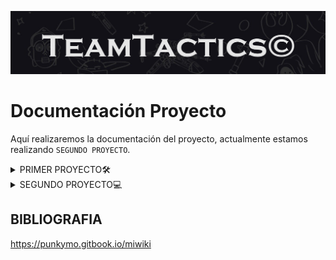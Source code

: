 ![Banner](./carpeta_fotos/banner1.png)

# Documentación Proyecto

Aquí realizaremos la documentación del proyecto, actualmente estamos realizando `SEGUNDO PROYECTO`.

</div>

<details>
  <summary>
   PRIMER PROYECTO🛠️
  </summary>
  
## ÍNDICE

1. IDEA DEL PROYECTO Y OBJETIVO DEL TRABAJO
2. OBLIGATORIO A APLICAR
3. LOGO DEL EQUIPO
4. PALETA DEL EQUIPO
5. TAREAS DE LOS INTEGRANTES
6. MOCKUP Y ARBOL DE NAVEGACIÓN
7. ARQUITECTURA DEL SISTEMA Y FUNCIONALIDADES
8. DIAGRAMA DE LA BASE DE DATOS
9. ESQUEMA DE RED
10. CONFIGURACIÓN DE PROXMOX
11. CONFIGURACIÓN DE DNS
12. CONFIGURACIÓN DE DHCP
13. CONFIGURACIÓN DE NGINX
14. BASE DE DATOS
15. CAMBIOS EN LA WEB
16. FUNCIONALIDADES
17. NUESTO FURTURO
18. VALORACIONES DEL PROYECTO
19. INCIDENCIAS TÉCNICAS
20. BIBLIOGRAFIA

    
## 1.IDEA DEL PROYECTO Y OBJETIVO DEL TRABAJO

Nuestra idea del proyecto se basa en diseñar una aplicación web inspirada en el popular juego de Fantasy Football. El fantasy es un juego donde los usuarios crean su propio equipo, y la finalidad de este juego es obtener los máximos puntos posibles, estos puntos se consiguen mediante tus jugadores, los jugadores en la vida real dependiendo de como juega un partido, puede obtener muchos puntos o muy pocos puntos. Como ejemplo de puntuacion, si un jugador no tiene minutos de juego entonces tendra 0 puntos, y si otro jugador marca 4 goles, possiblemente tendra una puntuación de 25 puntos. 

Entonces nuestra idea es crear una página relacionada con esta idea. Hemos elegido esta idea porque ambos integrantes del equipo sabemos más o menos cómo funciona el futbol fantasy, y por eso creemos que es una gran opción escoger este tema, ya que nos parece muy interesante.

Nuestro objetivo será aplicar todas las tecnologías necesarias para aspirar a la máxima nota posible y poner en práctica los conocimientos aprendidos en el primer año, así como lo que aprenderemos en este segundo año, para hacerlo lo mejor posible. También el año pasado un grupo escogio la misma idea y viendo como lo hicieron, vimos sus errores y pensamos que lo podemos hacer mucho mejor.

Con el trello y el github mostraremos todo nuestro trabajo realizado para mostrar nuestros avanzes semanales y diarios

## OBLIGATORIO A APLICAR

__-Node.js & MySQL:__

Node.js es un entorno de ejecución para JavaScript en el servidor, ideal para construir aplicaciones web rápidas y escalables. 

MySQL es un sistema de gestión de bases de datos relacional que almacena y organiza datos de manera eficiente, facilitando consultas rápidas.

__-NGINX o Apache:__ 

Ambos son servidores web populares. NGINX es conocido por su rendimiento y capacidad para manejar múltiples conexiones simultáneas, 
mientras que Apache es altamente configurable y tiene una gran cantidad de módulos disponibles.

__-DNS + DHCP:__ 

DNS (Sistema de Nombres de Dominio) traduce nombres de dominio en direcciones IP, facilitando la navegación web. 

DHCP (Protocolo de Configuración Dinámica de Host) asigna automáticamente direcciones IP a dispositivos en una red, simplificando la gestión de redes.


## 2.LOGO DEL EQUIPO

Nuestro logo lo hemos creado basándonos en el nombre de nuestro trabajo, Team Tactics. En él, se pueden ver dos "T" que hacen referencia al nombre del equipo. Tambien, hemos pensado este logo ya que con la forma y sus colores tiene mucha relación con el mundo del futbol.

El color negro y blanco creemos que queda muy estetico, que es eso lo que buscamos y lo que nos interesa.

![Logo del equipo](carpeta_fotos/logo_teamtactics_negro.png)

## 3.PALETA DEL EQUIPO

Los colores con los que vamos a trabajar son los siguientes, hemos considerado que esta paleta de colores puede cuadrar muy bien con la funcionalidad de la web y puede atraer visualmente a nuestro público objetivo
ya que son colores muy visuales y relacionados con el mundo de los videojuegos.

__-000000__

__-00FF00__

__-FFFFFF__


![Paleta de la web](carpeta_fotos/tabladecolores.png)


## 4.TAREAS DE LOS INTEGRANTES

Ambos integrantes tocaremos de todo un poco. La idea es que los dos programemos, hagamos la base de datos, etc. Ahora estamos los dos trabajando juntos, y empezaremos cada uno a hacer sus 3 funcionalidades.

## 5.NUESTRO MOCKUP Y ARBOL DE NAVEGACIÓN

Hemos diseñado un mockup de la aplicación a través de Canva, basándonos principalmente en nuestra paleta de colores. Además, hemos realizado un diseño lo más visual posible para atraer la atención del público que creemos podría estar interesado en nuestra aplicación. Nuestro público objetivo son hombres entre 13 y 40 años.

Aquí explicaremos el arbol de navegación de nuestra página web.
Para empezar tendremos una página principal, donde a la parte superior derecha se vera los siguentes botones:
 - Inicio
 - Plantillas
 - Estadísticas
 - Contacto
 - Login

El boton de inicio es para que cuando accedas a otro boton te lleve a la pagina principal.

El boton de plantillas te llevara al apartado de tu plantilla/equipo

El boton de estadísticas te llevara a la parte de estadisticas globales

EL boton de contacto es para que el usuario acceda a la pagina con su usuario creado. En ese apartado podrà iniciar sección.

Abajo de todo esto, se veràn los 20 escudos de la liga, donde si hacemos click a un escudo te llevara a ver información de ese equipo como: Plantilla, sitio en la clasificación etc..

Entonces abajo de esto mostraremos el mensaje de Juega a teamtactics, esto es para que el usuario vea de una forma un esquema de lo que va la web

![Logo del equipo](carpeta_fotos/INICIO.png)

Abajo de esto, veremos un apartado de pròximos partidos y lideres de la liga, ambas son como una mínima información. En cada apartado tendrá abajo derecha un boton que pondra como: Ver todos los partidos/Estadísticas, que te llevara a otro sitio, para ver toda la información.

![Logo del equipo](carpeta_fotos/proximospartidos.png)

Entonces, si le damos al botón de arriba derecha de estadísticas, te llevará a una página donde salgan todas las estadísticas, donde podremos ver:

 -Máximos goleadores
 

 -Máximos asistententes
 
 
 -Jugador con más disparos
 
 
 -Jugador con más pases.
 

 -Portero con más paradas.
 

 -Jugador con más tarjetas amarillas y rojas.

 Cada jugador que salga, si por ejemplo el jugador que es el máximo goleador es Lewandowski, saldrá el escudo del equipo y los minutos jugados.

Esta página de estadísticas también se podrá llegar a parte del botón arriba derecha en la parte que he comentado donde decía: Ver todas las estadísticas
Y si le damos al botón de ver todos los partidos, que se encuentra a abajo del todo de la página principal, nos llevará a otra página donde veremos todos los partidos jugados, y los puntos que todo el equipo ha conseguido, esto servirá para que el usuario mire los puntos que ha hecho cada jugador.

![Logo del equipo](carpeta_fotos/estadisiticas.png)

![Logo del equipo](carpeta_fotos/proximospartidos2.png)

Ahora, en la página principal, si le damos a Crea tu equipo, te llevará a la página donde el usuario podrá crear el equipo. En esta página, se verá de fondo como un campo de fútbol negro, para que el usuario ponga sus jugadores a cada posición que corresponde.
Arriba, dentro de la misma página, se verá un balance. El balance principal empieza con 100.000.000, luego si el usuario hace incorporaciones, entonces el balance bajará. 
Abajo de esto, se verá un apartado de puntos, donde el usuario verá la suma total que ha realizado su equipo.
Y arriba derecha se verá el número de jugadores que tiene puestos en el campo de fútbol, normalmente esto será simple 11/11.

![Logo del equipo](carpeta_fotos/creatuequipo.png)

La opción de número de jugadores funcionará como un botón, donde, si hacemos click a esto, veremos nuestros jugadores, nombre, club, media puntos, puntos que ha hecho en una jornada y el valor de mercado.
La media de puntos se hará haciendo una media de los 37 partidos jugados.

![Logo del equipo](carpeta_fotos/tusjugadores.png)

También se verá un botón de mercado, para que el usuario pueda comprar jugadores en el mercado.
Todos los jugadores que el usuario ha comprado también pueden ser vendidos.

Luego, en el botón contacto pondremos un poco de información de nosotros para explicar un poco dentro de la página web el proceso del proyecto.

Y en el botón de inicio de sección, el usuario podrá hacer registro para poder acceder con su cuenta a la página, claro que si no tiene cuenta, tendrá que darle a crear cuenta, y luego de crear cuenta le tendrá que dar a iniciar sección.
![Logo del equipo](carpeta_fotos/arboldenavegacion.png)

El mockup y nuestra idea del trabajo creo que lo hemos entendido perfectamente. Sabemos que el árbol de navegación no será el mejor de la historia, pero para nosotros nos sirve cómo una buena guía de cómo funcionará la página.


## 6.ARQUITECTURA DEL SISTEMA Y FUNCIONALIDADES

![Logo del equipo](carpeta_fotos/arquitectura.png)

Nuestros objetos serán:
- Registro de usuarios
- Una zona de comentarios para todos los usuarios que se hayan agregado como amigos
- Una zona donde el usuario podrá modificar su perfil.
- Poner notificaciones para los usuarios
- Búsqueda de usuarios y poder agregarlos como amigos
- Y hacer obligatorio el uso de contraseña para cuando se entra a la aplicación.

  El día de la fecha de entrega puede variar

Ahora mostramos la arquitectura de nuestro trabajo.
  ![Logo del equipo](carpeta_fotos/arquitectura2.png)

## 7.DIAGRAMA DE LA BASE DE DATOS

Los usuarios crean sus propios equipos, que consisten en jugadores de equipos reales, organizados en plantillas. 

Los usuarios pueden participar en ligas, competir entre sí y realizar transacciones de compra y venta de jugadores. Para calcular las puntuaciones, 
Se registran los partidos reales y las puntuaciones obtenidas por cada jugador en esos encuentros. 

Además, hemos incluido un sistema de Amigos, así como Roles para gestionar diferentes tipos de usuarios en la plataforma.


![Logo del equipo](carpeta_fotos/basededatos_final.png)


## 8.ESQUEMA DE RED

Por el momento tenemos hecho este prototipo de mapa de red, aunque aun lo tenemos que hablar con Alina ya que no es el definitivo y queremos que nos aclare algunos conceptos que quizas no han quedado tan claros.

![Logo del equipo](carpeta_fotos/mapa_de_red.JPG)

## 9.PROXMOX Y SU CONFIGURACIÓN

Por el momento, ya tenemos instalado el ProxMox en el PC de clase asignado de los que están atrás del todo. Una vez tengamos más claro el esquema de red definitivo, procederemos a empezar a configurarlo y documentarlo.

__Proxmox__ es una plataforma de virtualización de código abierto que permite gestionar máquinas virtuales y contenedores. Está basada en Debian y combina tecnologías como KVM (para la virtualización completa) y LXC (para la virtualización basada en contenedores).

Se utiliza principalmente en entornos de servidores para crear, administrar y orquestar múltiples VMs y contenedores de forma eficiente. También incluye herramientas para gestionar almacenamiento, redes y copias de seguridad. Además, soporta la creación de clusters para alta disponibilidad y migraciones en vivo, lo que lo hace ideal para centros de datos y servidores corporativos.

Es especialmente útil para:

-Consolidación de servidores: Ejecutar múltiples sistemas operativos en un solo servidor físico.

-Gestión de recursos: Controlar y distribuir recursos de hardware como CPU, memoria y almacenamiento.

-Automatización y alta disponibilidad: Ofrecer soluciones escalables y resistentes a fallos.

[Ver archivo](M11UF4A2-QuimFernandez_PolCamarena.docx.pdf)

Creamos ROUTER con vmbr0 y vmbr1 para que todo el proyecto funcione de manera correcta.

![image](https://github.com/user-attachments/assets/3dd03ffe-1fb9-4995-8ce8-77cdfb792f1e)

Ahora creamos Cliente con vmbr1 

![image](https://github.com/user-attachments/assets/a9b6528e-5400-4da7-a68b-a23a08da9600)

Creamos DNS  con vmbr1

![image](https://github.com/user-attachments/assets/59b69707-28b5-4a25-9e1d-3a029bd5748b)



## 11.DNS Y SU CONFIGURACIÓN 

¿Qué es el DNS?

El DNS es  un servicio distribuido a nivel global que permite convertir los nombres de los sitios en las direcciones IP que les corresponde.
Cuando un usuario registra un dominio, se crea una entrada WHOIS en el registro correspondiente y queda almacenada en el DNS como un
resource record.
La base de datos de un servidor DNS se convierte en la compilación de todos los registros de la zona del espacio de nombres de dominio que gestiona.

Registros del DNS:

A (Address Record): Mapea un nombre de dominio a una dirección IPv4.

AAAA (IPv6 Address Record): Mapea un nombre de dominio a una dirección IPv6.

MX (Mail Exchange): Define qué servidor gestiona el correo electrónico para el dominio.

CNAME (Canonical Name): Apunta un dominio a otro dominio.

NS (Name Server): Especifica qué servidores DNS son responsables de un dominio.

PTR (Pointer Record): Utilizado en la búsqueda inversa de DNS, mapea una IP a un nombre de dominio.

Información del DNS

El servicio de DNS se encuentra en la capa de aplicación del modelo OSI.

La capa más cercana al usuario y contiene todos los protocolos de alto nivel como SMTP, DNS y HTTP.

Este protocolo de red emplea la capa de transporte TCP, UDP y utiliza el puerto 53.

Tipos de Consultas:

Consulta recursiva: Si el servidor DNS local no sabe la respuesta, realiza consultas a otros servidores DNS.

Resolución iterativa: Si un servidor DNS no tiene la respuesta directa, le da al cliente la dirección de otro servidor que puede tenerla. 

VENTAJAS DEL DNS

Una ventaja es que resuelve el problema de las colisiones o nombres duplicados porque garantiza que todos los nombres hermanos o hijos de un mismo nodo tengan etiquetas o nombres diferentes.

Elimina los problemas del sistema basados en el fichero HOSTS.TX

Y tambiém permite "particionar" y gestionar los diferentes subdominios de modo independiente.


CONFIGURACIÓN DEL DNS EN PROYECTO


Para empezar la configuracióm, actualizamos los repositorios de nuestro sistema:

sudo apt update

Y ahora instalamos el paquete bind9:

sudo apt install bind9

![image](https://github.com/user-attachments/assets/d1dc8dc2-0ce6-46a3-9c21-92cfd6a7b8b6)


Editamos el netplan, lo ponemos con DHCP y lo editamos para poder avanzar de forma correcta


![image](https://github.com/user-attachments/assets/5a148d65-8ba3-46a5-8dc1-fa04f57cb2b9)

Ahora si ponemos ip a, veremos que mediante DHCP, tenemos asignada la IP 10.20.30.4

![image](https://github.com/user-attachments/assets/c1268273-0e87-47e4-a158-c9d55fc7c9fa)

Entonces ahora vamos al archivo que se llama named.conf.local , que bàsicamente es donde haremos la configuración DNS de la zona inversa y directa

El named.conf.local lo utiliza por el servidor DNS BIND para configurar zonas específicas y personalizadas, como dominios locales o zonas reversas. 

Permite definir configuraciones locales que el servidor manejará, como:

Zonas directas: Traduce nombres de dominio a direcciones IP.

Zonas inversas: Traduce direcciones IP a nombres de dominio.

![image](https://github.com/user-attachments/assets/698eab22-3c6f-41ad-9a3f-f2b6e7828c11)

Para comprobar que la configuración ha sido correcta y que no hemos tenido ningun problema ponemos:

named-checkconf

Ahora creamos los dos archivos de la zona directa y inversa

![image](https://github.com/user-attachments/assets/ea0ca40b-a449-4ef2-a788-3e54fd966750)

Ahora, accedemos al archivo de la zona directa y lo configuramos para comprobar que funcione de forma correcta

La zona directa de DNS es una configuración que mapea nombres de dominio a direcciones IP.

En nuestro caso el servidor DNS manejará el dominio quimpol.local  y usará el archivo db.quimpol.local para almacenar.

![image](https://github.com/user-attachments/assets/13a11569-e7f1-4d9a-aba1-63da8068c6b0)

Y ahora haremos lo mismo pero para la zona inversa

Lo que hace la zona inversa es que  está buscando el nombre de dominio asociado con una dirección IP determinada.

En nuestro caso la IP  es la 10.20.30.4,

Entonces nuestra dirección IP, que es la 10.20.30.4, nos  permitirá resolver esa IP al nombre de nuestro dominio, el quimpol

Y tambien ya lo ponemos para la configuración con la MV de cliente

![image](https://github.com/user-attachments/assets/2a8c4855-e765-45e1-87d0-8fcde3150868)

Ahora para comprobar que toda la configuración de los ficheros de zonas se ha realizado correctamente, hacemos lo siguiente:

![image](https://github.com/user-attachments/assets/afe5a924-e594-42eb-a3f1-cf78db086c3b)

![image](https://github.com/user-attachments/assets/9204d77d-c49c-4d64-b5b6-d4a5bce35c60)

Ahora nos tocaría editar el fichero 
/etc/bind/named.conf.options

Esto lo que hace es configurar parámetros globales y opciones predeterminadas que se aplican a todas las zonas y consultas DNS gestionadas por el servidor.

Modificamos el archivo y en listen ponemos la 10.20.30.4 que es para que servidor DNS escuchará consultas.

 
![image](https://github.com/user-attachments/assets/10fba1a7-6320-46e1-96bd-8c527a266608)

Ahora, vamos al archivo
/etc/default/named 

El archivo /etc/default/named controla cómo se inicia el servicio BIND

Que es donde especificaremos la opción -4 como argumento para el usuario bind, que  se crea automáticamente durante la instalación del servicio bind9. 

La opción -4 , nos sirve para forzar el uso de IPv4 siempre y evitar  mensajes de error de red inalcanzable por direccionamiento IPv6.

![image](https://github.com/user-attachments/assets/35beebba-441a-4400-80e9-f9f877005fe8)

Ahora reiniciamos el servicio bind9 y ver si todo esta correcto

![image](https://github.com/user-attachments/assets/d041f362-1301-4ab1-9ab2-8b52c5389859)

Ahora mediante el nslookup, comprobamos si el servidor DNS está resolviendo correctamente los nombres y las direcciones IP

![image](https://github.com/user-attachments/assets/29f10803-5094-4337-a681-789bf41a54a0)


## 12.CONFIGURACIÓN DE DHCP


Primero lo que hacemos es instalar el servicio DHCP:

Actualizamos: sudo apt update

sudo apt-get install isc-dhcp-server




Hacemos la configuración del archivo DHCP:


El archivo de configuración principal se encuentra en /etc/dhcp/dhcpd.conf. En este archivo, lo que hay que hacer es definir los parámetros de red, como el rango de direcciones IP, la puerta de enlace predeterminada, DNS y duración de la concesión. 

![image](https://github.com/user-attachments/assets/cdd31d80-568d-4635-abe8-0af37b193f6b)

   
Esta es nuestra configuración en el netplan:

![image](https://github.com/user-attachments/assets/a8cf1adb-abcb-4c2d-aac0-f47b7dc92b6a)



Configurar las interfaces de red:

Ahora  para comprobar y asegurarnos que la interfaz de red correcta esté configurada para proporcionar el servicio DHCP definimos  la interfaz en el archivo de configuración de red o directamente en /etc/default/isc-dhcp-server:


Reiniciar el servicio DHCP:

Una vez configurado, hay que reiniciar el servicio para aplicar los cambios:


sudo systemctl restart isc-dhcp-server
Comprobación:

 Y para verifica si el servidor DHCP está funcionando correctamente:


sudo systemctl status isc-dhcp-server




## 13.CONFIGURACIÓN DE NGINX

Para empezar, instalamos el nginx con el comando:

sudo apt-get install nginx

Entramos al netplan y configuramos para que funcione de forma correcta

![image](https://github.com/user-attachments/assets/b9dba283-7f6d-4336-9ac2-6986d0f7c8df)

Vemos con el ip a que nos da la IP mediante DHCP, la 10.20.30.5

![image](https://github.com/user-attachments/assets/0063e93c-20d3-491c-967e-1965c49805d0)

Ahora tenemos que editar el archivo nginx.conf que se encuentra en /etc/nginx

![image](https://github.com/user-attachments/assets/f54260e8-7625-45e1-be91-1d5da4098f22)

Eel archivo de configuración global es: 

/etc/nginx/nginx.conf

Entonces ahora, con el  el directorio  /etc/nginx/sites-enabled/ , lo que haremos será almacenar los  los enlaces simbólicos a los archivos de configuración de sitios web creados en 
/etc/nginx/sites-available/  para que puedan ser habilitados los sitios


Ahora editamos el archivo /sites-available/default, que en este caso sería el bloque predeterminado del servidor de Nginx

Php:

¿Qué es php?

PHP es un lenguaje de programación de propósito general ampliamente utilizado para el desarrollo de aplicaciones web del lado del servidor

Características principales:

Dinámico y orientado a la web:

PHP se usa principalmente para generar contenido dinámico en páginas web.
Puede interactuar con bases de datos, manejar formularios y autenticar usuarios.

Integración con HTML:

PHP se incrusta directamente en archivos HTML, lo que facilita la creación de páginas web dinámicas.

Compatibilidad multiplataforma:

PHP funciona en varios sistemas operativos, como Windows, Linux y macOS.
Es compatible con la mayoría de los servidores web, como Apache, NGINX.

Para instalar el php ponemos:

sudo apt install php-fpm

Para verificar si tenemos instalado PHP ponemos:


php -version

Para comprobar si tenemos php-fpm ponemos:


php-fpm7.4 -v



## ACTIVIDAD ENTREGADA EN LA MEMÓRIA (ALINA)

¿Qué es un servidor web?

Un servidor web es un software que forma parte del servidor y tiene como misión principal devolver información (páginas) cuando recibe peticiones por parte de los usuarios.

En otras palabras, es el software que permite que los usuarios que quieren ver una página web en su navegador puedan hacerlo.


¿Qué es un hosting?

Un hosting es un servicio de alojamiento web que te permite publicar un sitio web o aplicación en Internet. Cuando contratas un servicio de hosting, básicamente alquilas un espacio en un servidor físico donde puedes almacenar todos los archivos y datos necesarios para que tu sitio web funcione correctamente.

¿Qué es Nginx?

Nginx, pronunciado como “engine-ex”, es un servidor web de código abierto que, desde su éxito inicial como servidor web, ahora también es usado como proxy inverso, cache de HTTP, y balanceador de carga.

Algunas compañías de alto perfil que utilizan Nginx incluyen Autodesk, Atlassian, Intuit, T-Mobile, GitLab, DuckDuckGo, Microsoft, IBM, Google, Adobe, Salesforce, VMWare, Xerox, LinkedIn, Cisco, Facebook, Target, Citrix Systems, Twitter, Apple , Intel, y muchos más


Haz una comparativa entre Nginx y Apache.

Nginx:

Usa una arquitectura basada en eventos y asincrónica, lo que le permite manejar múltiples conexiones simultáneamente con menos recursos.
Es ideal para cargas altas y servidores con tráfico masivo.
Excelente para servir contenido estático (imágenes, archivos HTML, etc.) rápidamente.


Apache:

Emplea un modelo de procesos/hilos, donde cada conexión consume un hilo o proceso. Esto puede ser ineficiente bajo cargas pesadas.
Ofrece más flexibilidad para manejar configuraciones complejas gracias a sus módulos dinámicos.





## 14.BASE DE DATOS

Aquí mostramos el esquema final de la base de datos, donde hemos añadido algunas conexiones que no habíamos tomado en cuenta. Hemos creado la base con MySQL WorkBench a través de SQL y una vez ejecutado el código, gracias a la función de la creación de diagramas, hemos podido ver las tablas y sus conexiones.

![Logo del equipo](carpeta_fotos/esquema_basededatos.png)


## 15.NOVEDADES/CAMBIOS DE LA WEB

Para empezar, hemos hecho nuchos cambios respectivamente a la idea que decimos hacer al principio de la web, la idea que me estoy refiriendo, es toda esa explicación que hicimos al principio del github, que es donde esta esa explicación con capturas que nosotros mismo hicimos del canva del boceto de la idea principal del proyecto.

Como página principal, seguimos teniendo lo mismo, una página donde el usuario pueda ver arriba derecha los botones de estadísticas, plantilla y login, etc..
Y que si va bajanda podrá ver la zona de estadísticas y resultados, que esta linkeado a otra página, ya que se podrá ver y entender mucho mejor  bajo nuestro punto de vista

Entonces, creemos que lo mas importamte que llevamos hecho es la parte de  plantilla, ya que lo que hicimos fue crear en nuestra bbdd, todos los jugadores de todas las plantillas de laliga.

Eso lo hicimos poniendo a cada equipo un numero, del 1 al 20, ya que son 20 equipos, entonces lo siguiente era poner a cada posicion del campo, del 1 al 5, osea 1 es portero 2 es defensa, 3 es mediocampista, 4 delantero y 5 que sea la posicion del banquillo, entonces ahora abria que poner 11 jugadores con 1,2,3 y 4 osea, 1 jugador con 1, 4 jugadores con el numero 2, 3 jugadores con el numero 3 y 3 jugadores con el numero 4, esto suma a 11. Y  los otros jugadores, da igual que sean 10 o 20, todos estaran con el numero 5, que será en la posicion de banquillo. Entonces despues de poner todo en la bbdd lo que hicimos fue conectarlo para nuestra pagina web, entonces si ahora por ejemplo le doy click al escudo del getafe, me saldriá el 11 de jugadores, y el banquillo, también tengo que decir que cada equipo tiene también puesto la imagen y nombre del entrenador

Entonces lo que hicimos en estadisticasm fue ponerlas de forma manualmente, ya que con el tiempo que quedaba para entregar el trabajo era imposible acabarlo

## 16.FUNCIONALIDADES

Aquí como funcionalidades, tenemos:

1. Register: El usuario se puede registrar a nuestra página, esto con la bbdd entre medio, haciendo que cuando el usuario se registra se pueda ver en nuestra bbdd como usuario
2. Login: El usuario después de registrase puede acceder a nuestra página ya como usuario

3. Plantilla: Esta funcionalidad es la de plantillas, es decir todo lo que he explicado antes, hay que decir que para hacer esto tardamos mucho tiempo, pusimos manualmente unos 1000 links en la bbdd entre imagenes de jugadores, entrenadores y escudos.

4. Contactarnos: Esta función esta en procedimiento, y basicamente es para que los usuarios nos puedan enviar un mensaje para dudas/críticas/valoraciones etc..

Creemos que las 4 funcionalidades para nuestro trabajo son muy buenas ideeas, ya que conjuntan perfectamente a nuestra idea prinpial

## 17.NUESTRO FUTURO

Creemos que para la siguente UF, podemos seguir con nuestro proyecto, ya que tenemos aún muchas buenas ideas para seguir mejorando y aprendiendo. Esto lo defenderemos en la exposición del proyecto hasta la muerte
Algunas ideas serián:
- API de resultados
- Poder básicamente hacer el FANTASY, con que cada persona pueda hacer su equipo, y competir con otros jugadores

## 18.VALORACIONES DEL PROYECTO

Creemos que en el proyecto hemos aprendido muchisimo, con las instalaciones de las diferentes máquinas virtuales, con el nuevo conocimiento como nginx, o php. O también con el constante trabajo diario y semanal sobre una idea que poco a poco hemos ido creando y mejorando.

Y personalmente a los dos intregantes del equipo nos parece por ahora seguir con nuestro trabajo en la próxima UF


## 19.INCIDENCIAS TÉCNICAS

Mala configuración en el DNS, por falta de no haber reiniciado el servicio despues de modificarlo

![image](https://github.com/user-attachments/assets/b6244674-e807-4ece-85bb-f70eb73dd330)

Otro fail....

![image](https://github.com/user-attachments/assets/da6ec4d0-d5c3-4dce-a58a-2327ed2720b5)

En incidencias durante las instalaciones de las MV no tuvimos muchos errores, y los únicos que tuvimos eran por equivocaciones de escritura y palabras.
Pero donde si tuvimos muchos errores fue durante la creación de la bbdd, ya que al crear plantilla , donde pusimos muchos datos, nos equivocamos mucho, pero poco a poco esos errores se fueron arreglando hasta el dia de hoy que nuestra bbdd funciona perfectamente
</details>

<details>
  <summary>SEGUNDO PROYECTO💻</summary>


## ÍNDICE

1. IDEAS PARA EL SEGUNDO PROYECTO
2. FUNCIONALIDADES
3. ARQUITECTURA
4. DIAGRAMA DE RED
5. DIAGRAMA DE LA BASE DE DATOS
6. TECNOLOGÍAS
7. HARDWARE
8. SISTEMA OPERATIVO
9. TAREAS
10. FUNCIONALIDADES HECHAS
11. DOCKER COMPLETO
12. DOCKER COMPOSE
13. SERVIDOR DE CORREO  (POSTFIX)
14. Firewall

    
## 1.IDEAS PARA EL SEGUNDO PROYECTO🧠

<details>
  <summary>
   Propuestas de Proyecto💡 
  </summary>

### NUEVAS FUNCIONALIDADES

#### PENDIENTES
- Opción de cambio de contraseña
- Formulario de Contacto

#### NUEVAS EN LA WEB
- Implementación de una API: recrear la web a partir de la API que nos permitirá añadir la función de las estadísticas actualizadas de los jugadores.

- Agregar como amigos a los usuarios

- Implementación del juego:

    Está para nosotros es la parte mas importante, aquí pondremos de novedades:
    
    Los jugadores se puedan agregar como si fueran amigos
  
    Una página donde los usuarios puedan crear sus equipos, saldrá su 11 inicial, y también habrá un apartado para ver todos sus jugadores ( a parte del 11 inicial)
  
    Una página donde los usuarios podrán comprar los jugadores, hará la misma función que un mercado, allí apareceran todos los jugadores de futbol disponibles para ser comprados
  
    Una página que funcionará como si fuera una clasificación donde los jugadores con más puntos conseguidos apareceran, así será más competitivo y hará el juego más interesante para los usuarios




#### OBLIGATORIAS
- Docker
- FireWall
- Backups (script)
- Seguridad:
  - MySQL (crear más de un usuario, securizar la DB, triggers)
  - Protección de código fuente

</details> 
 
## 2.FUNCIONALIDADES⚙️

<details>
  <summary>
   Opciones y Características🔧
  </summary>

![image](https://github.com/user-attachments/assets/ae76384b-944e-404a-8210-133f7ed628f9)


Los dos, Quim y Pol haremos la funcionalidad del juego Fantasy, ya que es una funcionalidad muy larga y compleja, y necesitamos que los dos lo hagamos para poder acabar

La funcionalidad de la API la hará Pol

La funcionalidad de cambio de contraseña la hará Quim

La funcionalidad de agregar amigos la haremos cuando acabemos la del Juego Fantasy, ya que preferimos insistir con el tiempo en terminar la funcionalidad del juego fantasy por su gran importancia y valor en nuestro proyecto, ya que es en lo que se basa nuestra idea de proyecto
</details> 

## 3.ARQUITECTURA DEL SISTEMA🏛️

<details>
  <summary>
   Estructura del Sistema🏗️
  </summary>

Esta será mas o menos nuestra arquitectura, no es definitivo pero por ahora es lo que tenemos como idea

![image](https://github.com/user-attachments/assets/19bd263b-e789-4cd1-b4b9-a880a6ba2c8e)
</details> 

## 4.DIAGRAMA DE RED🌐

<details>
  <summary>
   Esquema de Conexiones🖧
  </summary>

![image](https://github.com/user-attachments/assets/fe1754c7-bb9f-49b0-aad5-28bc79a0d82a)

</details> 




## 5.DIAGRAMA DE LA BASE DE DATOS🗄️

<details>
  <summary>
   Modelo de BBDD🛢️
  </summary>

Esta es nuetra base de datos, es la misma que la del primer proyecto pero con pequeñas variaciones ya que como comentamos seguimos con el mismo proyecto entonces la infraestructura de la base de datos por narices tiene que ser muy parecida ya que mas o menos ya esta de alguna manera terminada

Si tenemos más tiempo alomejor podemos añadir alguna tabla más a la base de datos, pero por ahora es lo que tenemos

![image](https://github.com/user-attachments/assets/ebfed1b1-f2a8-4a6b-af22-dba2dc718b2d)

</details> 





 ## 6.TECNOLOGÍAS🚀

<details>
  <summary>
   Herramientas Utilizadas🖥️
  </summary>

En este segundo proyecto tenemos la intención de agregar ciertas tecnologías a nuestra web que nos permitirán aumentar la seguridad y eficiencia a la hora de funcionar y monitorizar la. Anteriormente ya habíamos trabajado con algunas como Proxmox, Ubuntu, Html/Css, JavaScript, NGinx, MySQL, PHPMyAdmin, bibliotecas, frameworks, etc.
Aparte de estas tecnologías, agregaremos algunas como; Docker, Portainer, alguna API, Pi-Hole, aplicaremos FireWall, y algunas que iremos añadiendo según las necesidades que encontremos a la hora realizar el proyecto.
</details> 




## 7.HARDWARE🖨️

<details>
  <summary>
   Componentes Físicos🛠️ 
  </summary>


Para este segundo proyecto seguiremos usando el ordenador de clase asignado a nuestro grupo específicamente, en nuestro caso usaremos uno nuevo ya que no sabemos como a pasado pero nuestro antiguo ordenador con toda la infraestructura de Proxmox a desaparecido y ahora no nos queda otra que volver a montarlo todo pero esta vez utilizando los contenedores de Docker con los que trabajaremos en este segundo proyecto.

</details> 




## 8.SISTEMA OPERATIVO💾

<details>
  <summary>
   Plataforma y Software Base🖥️
  </summary>


Principalmente íbamos a usar Alpine Linux ya que nos ofrece mucha eficiencia en cuanto a recursos, ya que es conocida por su tamaño reducido, lo que la hace muy popular en entornos donde se necesita un sistema ligero, como en contenedores Docker. 

Pero trás varias pruebas con el, nos dió ciertos problemas que finalmente nos hizo decantarnos por utilizar un Ubuntu Server ya que ya habíamos trabajado anteriormente con ese sistema. Este nos ofrece ventajas como:

Familiaridad y eficiencia: Ya teníamos experiencia con Ubuntu, lo que facilitó la gestión y configuración de los contenedores sin perder tiempo en aprender un nuevo sistema.

Soporte y estabilidad: Ubuntu Server ofrece un soporte robusto y actualizaciones regulares, lo que garantiza seguridad y estabilidad a largo plazo, vital para producción.

</details>  




## 9.TAREAS📋

<details>
  <summary>
   Actividades✅
  </summary>

Ahora mismo por problemas no podimos empezar en la creación de la infraestructura de la Ubuntu o Alpine.
El 29/01 empezamos con docker y los containers, y desde una MV de ubuntu server, ya que desde Alpine hubo algunos problemas y preferimos utilizar la ubuntu por la razón de que ya la hemos usado mucho, entonces empezamos a crear la estrucura y importamos el sitio web en docker, luego dentro de nginx configurmos el default.conf, luego en mysql lo tenemos vació por ahora y ahora estamos con el docker compose. 
Creo que para el proximo miercoles 5/02 ya lo tendremos terminado ya que Alina y algunos compañeros nos han dado explicaciones para entenderlo mejor y asi hacerlo de alguna forma un poco mas rapido para asi aprovechar el tiempo al maximo para llegar al ritmo de la clase

</details>  



## 10.FUNCIONALIDADES HECHAS🎯

<details>
  <summary>
   Funciones Implementadas✔️
  </summary>

Por ahora hemos realizado la funcionalidad de canvio contraseña, y también la funcionalidad de que el usuario no pueda inpeccionar nuestro código, aplicando un poco de seguridad para nuestra página web
</details>  
 
## 11.DOCKER🐳 

<details>
  <summary>
   ▶Introducción a Docker📦
  </summary>
  
Bueno para empezar, un poco sobre que es Docker, Docker es una plataforma de contenedorización que permite a los desarrolladores empaquetar aplicaciones y sus dependencias en contenedores ligeros y portátiles. 
Estos contenedores pueden ejecutarse de manera consistente en cualquier entorno, ya sea en una computadora local, en servidores o en la nube.

Nosotros en nuestro caso usamos Docker ya que aparte de que es obligatorio, es mucho más rápido que iniciar o detener máquinas virtuales y también Docker es mas eficaz ya que las MV


Ahora mostraremos algunos comandos, ya que creemos que es importante dentro de la introducción, y asi mostramos alguna información de Docker 

docker version:   	Muestra la versión instalada de Docker.


docker info:  Muestra información detallada sobre Docker y su configuración.


docker help: Muestra ayuda sobre los comandos de Docker


docker run <imagen>	Ejecuta un contenedor basado en una imagen.


docker run -d -p 8080:80 <imagen>	Ejecuta un contenedor en segundo plano y expone un puerto.


docker ps	Lista los contenedores en ejecución.


docker ps -a	Lista todos los contenedores (ejecutándose o detenidos).


docker stop <id>	Detiene un contenedor en ejecución.


docker rm <id>	Elimina un contenedor detenido.


Ahora explicaremos algunas ventajas de Docker


Tenemos que los contenedores Docker pueden ejecutarse en cualquier entorno sin cambios, ya sea en Windows, Linux, MacOS, servidores o en la nube y también evita problemas de dependencias, configuraciones o versiones de software diferentes en cada entorno.
Los contenedores comparten el mismo sistema operativo, lo que reduce el consumo de recursos y con Docker Compose, puedes definir y ejecutar múltiples contenedores con un solo archivo YAML


NUDO (DOCKER) GUIA DE USUARIO DE COMO INSTALAR / UTLIZAR DOCKER


Ahora lo que haremos será dentro del NUDO de Docker, como una mini guia sobre DOCKER, aquí intentaremos explicar sobre como instalar y utilizar DOCKER
Aqui ya decimos que lo montaremos dentro de una MV ubuntu server

Entonces para empezar, primero de todo lo que tendriamos que realizar sería actualizar los paquetes de ubuntu

sudo apt update

![image](https://github.com/user-attachments/assets/3c989c29-7705-463b-a4cd-0eb8627f6da4)


Entonces ahora lo que tendríamos que hacer seria instalar paquetes que permitan a APT descargar a través de HTTPS, ya que Docker se descarga desde un repositorio HTTPS, y es necesario instalar algunos paquetes para que lo habiliten

sudo apt install -y apt-transport-https ca-certificates curl software-properties-common

![image](https://github.com/user-attachments/assets/edd77fe6-b72b-4245-b22b-571ab40f15a3)


Ahora lo que tendriamos que hacer es importar la clave GPG para verificar que los paquetes que descargues desde el repositorio oficial de Docker 
Entonces podremos este comando:

sudo mkdir -m 0755 -p /etc/apt/keyrings
curl -fsSL https://download.docker.com/linux/ubuntu/gpg | sudo gpg --dearmor -o /etc/apt/keyrings/docker.gpg

![image](https://github.com/user-attachments/assets/2d929a93-0f20-405b-bec8-9615005eb984)



Y ahora para poder instalar Docker, es necesario agregar su repositorio oficial a la lista de repositorios de tu sistema
Entonces pondremos este comando:

sudo add-apt-repository "deb [arch=amd64] https://download.docker.com/linux/ubuntu $(lsb_release -cs) stable"

![image](https://github.com/user-attachments/assets/d5049960-317b-4626-8cce-a61b1a5dfbea)



Ahora después de esto esto, tendremos que actualizar nuevamente los paquetes del sistema:

![image](https://github.com/user-attachments/assets/ec61ad41-9f71-4848-84cc-d4790427d064)


Y ya luego de hacer todo esto procedimiento, ya podremos instalar el docker. 
Para eso pondremos este comando:

sudo apt install docker-ce

![image](https://github.com/user-attachments/assets/b884cfb1-9e07-4fbe-a499-c3745fccd13b)+


Y ya si queremos comprobar si el funcionamiento esta correcto, pondremos el siguiente comando para asegurarnos

sudo systemctl status docker

![image](https://github.com/user-attachments/assets/1a7d2297-d143-41fd-ba89-f71c3110110f)


Vale, ahora para seguir con el procedimento, tenemos que tocar portainer

Portainer es una herramienta de administración para Docker con una interfaz gráfica fácil de usar. Permite gestionar contenedores, imágenes, redes y volúmenes sin necesidad de usar la línea de comandos.

Para empezar, nosotros hemos creado  un volumen de Docker llamado portainer_data para almacenar la base de datos de Portainer


docker volume create portainer_data

![image](https://github.com/user-attachments/assets/adaed8b5-bfcb-4897-99ab-3f2207643689)

Ahora, comprobaremos si  el volumen se haya creado correctamente usando el comando:

docker volume inspect portainer_data

![image](https://github.com/user-attachments/assets/e5f2e4fc-cd5b-4895-a0c0-0f0260eb61e2)


Ahora si ya podremos  instalar el contenedor de Portainer:

docker run -d -p 8000:8000 -p 9443:9443 --name portainer --restart=always -v /var/run/docker.sock:/var/run/docker.sock -v portainer_data:/data portainer/portainer-ce:latest

![image](https://github.com/user-attachments/assets/485c77c8-5e63-4661-a904-0cf373604f62)


Ahora para comprobar si el contenedor está corriendo

docker ps

![image](https://github.com/user-attachments/assets/9e455002-e5d8-48a1-934b-5d4427b5f0a5)


Y ya ahora si vamos al navegador y ponemos una IP con el puerto 9443

https://192.168.1.79:9443

Ya podriamos acceder al portainer donde se encontraran todos los contenedores DOCKERS


Bueno y en la foto de abajo, se ven todos los contenedores que tenemos montados, hay q decir q para poder tener todo eso tenemos que configurar diferentes archivos de configuración:


![image](https://github.com/user-attachments/assets/60136b7d-26c2-4ccb-b183-5b735b91f971)


Tenemos estos dos archivos para poder realizar la configuración:

default.conf

docker-compose.yml

El  default.conf para que Nginx funcione correctamente como servidor web y define cómo manejar las solicitudes, redirigir tráfico y procesar archivos PHP. 

./teamtactics/nginx/default.conf

![image](https://github.com/user-attachments/assets/b50f36eb-d6be-41ec-8440-bbca1c0fdfc1)


Bueno, el servidor escucha el puerto 80 y tenemos el nombre del servidor como localhost.

Luego, la definimos la carpeta donde se encuntra el contenido del sitio web:
root /var/www/teamtactics/TeamTactics/html

Primero busca index.htm, luego el index.html y luego el index.php
index index.htm index.html index.php;


Luego tenemos los registros de acceso y el de los errores, ya que guarda las solicitudes que recibe el servidor y también registra los errores

access_log /var/log/nginx/access.log;
error_log /var/log/nginx/error.log;

Esto ahora sería la configuracion de nuestros archivos que son PHP

    location ~ \.php$ {
        include fastcgi_params;
        fastcgi_pass php:9000;
        fastcgi_index index.php;
        fastcgi_param SCRIPT_FILENAME $document_root$fastcgi_script_name;
    }

Y ahora definimos las rutas para los archivos CSS, JAVASCRIPT, las imagenes y también todos los archivos subidos.
Todo estos archivos se sirven de:

/var/www/teamtactics/TeamTactics/

Estos creemos que son los mas importantes de explicar





El archivo docker-compose.yml es un archivo de configuración en formato YAML que se usa con Docker Compose para definir y ejecutar múltiples contenedores de Docker de manera organizada.

./teamtactics/docker-compose.yml

![image](https://github.com/user-attachments/assets/5b88f50a-abb6-4ff3-bd46-f796a59be8d8)


Dentro de este archivo tenemos la configuracion de 4 servicios de docker

phpfpm:
  image: php:8-fpm-alpine
  container_name: phpfpm
  working_dir: /var/www/teamtactics
  ports:
    - "9000:9000"
  volumes:
    - './web:/var/www/teamtactics'
  restart: always
  networks:
    - netweb

Este sería la configuración del PHP 
Donde se define el directorio de trabajo dentro del contenedor, en nuestro caso en teamtactics:

working_dir: /var/www/teamtactics

nginx:
  image: nginx:alpine
  container_name: nginx
  ports:
    - 8082:80
  working_dir: /etc/nginx
  volumes:
    - './web:/var/www/teamtactics'
    - './nginx/default.conf:/etc/nginx/conf.d/default.conf'
    - './nginx:/var/log/nginx/'
  restart: always
  networks:
    - netweb

Este sería la configuracion del nginx, y expone el puerto 80 del contenedor en el 8082 del host.
Comparte archivos del host con el contenedor:

./web:/var/www/teamtactics

Y también carga los archivos de la configuración de Nginx:

./nginx/default.conf:/etc/nginx/conf.d/default.conf

db:
  image: mysql
  container_name: miDB
  ports:
    - "3307:3306"
  environment:
    MYSQL_ROOT_PASSWORD: 1234
  volumes:
    - './mysql:/var/lib/mysql'
    - './db:/db'
  networks:
    - netweb

Este seria el servicio del MYSQL, y por ahora no hemos hecho nada y lo mismo con el phpMyAdmin

Estos 2 archivos, el docker-compose-yml y el default.comf, lo que hacen es trabajar juntos para configurar y ejecutar un entorno web basado en Docker, bueno y como he dicho antes, estara compuesto por Nginx, PHP-FPM, MySQL y phpMyadmin

docker-compose.yml levanta y configura los contenedores
default.conf define cómo Nginx maneja las peticiones


Containers

Aqui se ven todos los containers que tenemos, y si clickamos en teamtactics se veran todos los que son para teamtactics

![image](https://github.com/user-attachments/assets/4a164909-a9ee-4f5f-baa7-1fe14bf196d4)

Visualizar la Web

Una vez ya teniendo todas las configuraciones y ponemos la IP en el navegador ya podremos tener acceso al nginx mediante el puerto 8082

![image](https://github.com/user-attachments/assets/52ec569c-64e2-44ab-b2c5-47879e7f4a53)

![image](https://github.com/user-attachments/assets/365c1b08-8353-4b0f-a684-5e532ed0c0f5

</details>

<details>
  <summary>
   Docker Compose⚓
  </summary>
  
- ¿Qué son los contenedores de docker?

  Los contenedores de Docker son entornos ligeros, portátiles y aislados que encapsulan una aplicación junto con todas sus dependencias (bibliotecas, código, configuraciones y archivos necesarios) en un solo paquete. Esto permite que la aplicación se ejecute de manera 
  consistente en cualquier sistema que tenga Docker instalado, independientemente del sistema operativo subyacente.

  Los contenedores eliminan los problemas de compatibilidad entre entornos de desarrollo, prueba y producción, optimizando el uso de recursos en comparación con las máquinas virtuales tradicionales.
- ¿Qué diferencias hay entre los contenedores de docker y los lxc?

  - Docker:

     - Diseñado principalmente para la ejecución de aplicaciones en contenedores individuales.
     - Utiliza una arquitectura basada en imágenes y capas para facilitar la reutilización y distribución de aplicaciones.
     - Tiene una mayor integración con herramientas de orquestación como Kubernetes.
     - Ofrece una interfaz más amigable y centrada en el desarrollo de aplicaciones.
  - LXC (Linux Containers):

    - Proporciona un sistema de contenedores más cercano a una máquina virtual, permitiendo ejecutar múltiples procesos en un solo contenedor.
    - Usa un enfoque más tradicional de virtualización basada en el sistema operativo.
    - No impone restricciones en cómo se deben construir o empaquetar las aplicaciones.
- ¿Cuál es la diferencia entre una imagen y un contenedor en Docker?

  - Imagen: Es un archivo inmutable que contiene el sistema base y las dependencias necesarias para ejecutar una aplicación. Es como una plantilla que permite la creación de múltiples contenedores con la misma configuración.
 
  - Contenedor: Es una instancia en ejecución de una imagen. Puede crearse, iniciarse, detenerse y eliminarse sin afectar la imagen original. Es el entorno donde realmente corre la aplicación.
- ¿Qué sucede con los datos cuando un contenedor se elimina?

     Cuando un contenedor se elimina, todos los datos almacenados dentro del sistema de archivos del contenedor desaparecen. Sin embargo, si los datos se almacenan en:

       - Volúmenes de Docker (docker volume create) → Son persistentes y pueden ser reutilizados por otros contenedores.
       - Montajes de Bind (-v /ruta/local:/ruta/contenedor) → Los datos quedan almacenados en el sistema de archivos del host.
     Si no se usa ninguna de estas opciones, los datos desaparecerán cuando el contenedor sea eliminado.
- ¿Cuáles son las ventajas de utilizar contenedores de docker?

     - Portabilidad: Se pueden ejecutar en cualquier sistema con Docker instalado sin preocuparse por dependencias.
     - Eficiencia: Utilizan menos recursos que las máquinas virtuales porque comparten el kernel del sistema operativo.
     - Escalabilidad: Permiten el despliegue de múltiples instancias fácilmente.
     - Rapidez en despliegues: Facilitan la automatización y configuración rápida en CI/CD.
     - Aislamiento: Cada contenedor tiene su propio entorno sin interferir con otros.
- ¿Qué tipo de aplicaciones y servicios se pueden desplegar con docker?

  Docker se puede usar para desplegar una amplia variedad de aplicaciones, incluyendo:

     - Aplicaciones web (Node.js, PHP, Python, Java, .NET, etc.).
     - Bases de datos (MySQL, PostgreSQL, MongoDB).
     - Microservicios y APIs.
     - Servidores proxy y balanceadores de carga (Nginx, HAProxy).
     - Entornos de desarrollo y testing.
     - Pipelines de CI/CD (Jenkins, GitLab CI/CD).
- ¿Qué otros tipos de contenedores existen además de docker?

    - LXC (Linux Containers): Contenedores de bajo nivel que ofrecen un entorno más similar a una máquina virtual.
    - Podman: Alternativa a Docker sin necesidad de daemon central.
    - Kubernetes: No es un contenedor en sí, pero es una plataforma de orquestación de contenedores.
    - OpenVZ: Tecnología de virtualización a nivel de sistema operativo para Linux.
    - rkt (Rocket): Solución de contenedores más enfocada en seguridad.

</details>



  
## 12.SERVIDOR DE CORREO  (POSTFIX)📬

<details>
  <summary>
   Gestión de Correos✉️
  </summary>

PARTE TEORICA

¿Qué es un servidor de correo?
Un servidor de correo es quien se encarga de gestionar el envío, la recepción y el almacenamiento de correos electrónicos entre los usuarios.
¿Cómo es el funcionamiento del servicio de correos?
Funcionamiento:
Creación del correo 
Envío del correo (SMTP)
Transporte del correo
Recepción del correo (POP3 o IMAP)
Lectura del correo

Explica, en una tabla:
Las características principales de los protocolos SMTP, IMAP, POP3

![image](https://github.com/user-attachments/assets/e9b7a139-24b8-4fc9-9787-5becc707f038)

Los puertos seguros e inseguros

![image](https://github.com/user-attachments/assets/b7972c13-1d49-4b5a-8233-5138e183412c)

¿Qué es SSL / TLS y STARTTLS? Haz una comparativa entre ellos.

![image](https://github.com/user-attachments/assets/7cdf58e3-e155-4638-bb10-ab4a1a3f4aca)

¿Qué es …

Postfix

Postfix es un servidor de correo electrónico de código abierto que se usa para el envío y la recepción de correos electrónicos.
Es una de las opciones para gestionar servidores de correo en entornos de servidores debido a su eficiencia, seguridad y facilidad de configuración.

Instalar Postfix:

![image](https://github.com/user-attachments/assets/5335e5b7-f68d-4b3d-9a3f-73934e824a95)


Dovecot

Dovecot es un servidor de correo electrónico que se usa para la recepción de correos. 

Se encarga de gestionar el acceso a los mensajes almacenados en un servidor de correo y de proporcionar acceso a los correos electrónicos a los usuarios a través de los protocolos:

 IMAP (Internet Message Access Protocol)  
POP3 (Post Office Protocol). 

Instalar dovecot:

![image](https://github.com/user-attachments/assets/c92bef24-049c-470c-b024-b733d329a384)

Mailutils


Mailutils es para gestionar el correo electrónico en sistemas Unix y Linux. 

Permite enviar, recibir, y manipular mensajes de correo electrónico de manera eficiente.
El paquete Mailutils incluye implementaciones de protocolos de correo, como IMAP, POP3, SMTP, y otros, permitiendo interactuar con servidores de correo de diversas maneras.

Instalar mailutils:

![image](https://github.com/user-attachments/assets/fdbb4a89-44a7-4330-9dfd-20780eed21da)

¿Qué es mbox y maildir? 	

mbox y Maildir son utilizados para almacenar los correos electrónicos en los servidores de correo. 
mbox:

Descripción:

mbox es un formato tradicional que almacena todos los correos electrónicos en un solo archivo. En este formato, los mensajes están concatenados uno tras otro en un archivo de texto plano.
Cada mensaje de correo es precedido por un encabezado específico, que marca el comienzo de un nuevo correo.

Características:
Almacenamiento en un solo archivo: Todos los correos electrónicos de una carpeta (como la bandeja de entrada) se guardan juntos en un único archivo.
Formato texto: Los correos se almacenan como texto plano, lo que hace que se puedan leer muchos correos a la vez, ya que todos están en el mismo archivo.


maildir

Descripción
Maildir es un formato más moderno que organiza los correos electrónicos en archivos individuales, en lugar de almacenarlos todos en un único archivo. Cada mensaje se guarda en un archivo separado dentro de un directorio.
Maildir utiliza tres carpetas principales: new (nuevos correos), cur (correos leídos), y tmp (mensajes temporales en proceso de ser entregados).
Características:
Almacenamiento de correos en archivos individuales: Cada correo se guarda en su propio archivo, lo que permite un acceso más rápido y seguro.
Mayor fiabilidad: Debido a la organización de los correos en archivos independientes, si un archivo se corrompe, solo se perderá un correo en lugar de todos los mensajes almacenados en el archivo mbox.
Mejor rendimiento: Al estar los correos almacenados en archivos individuales, las operaciones de lectura y escritura son más rápidas y eficientes, especialmente cuando el número de correos es alto.


Investiga y explica qué es MIME. ¿Cuál es su importancia?


MIME (Multipurpose Internet Mail Extensions) es un estándar que extiende las capacidades del correo electrónico para permitir el envío de contenido más allá del texto simple, como imágenes, videos, audio y archivos adjuntos.

Importancia de MIME:

Permite contenido multimedia → Los correos pueden incluir imágenes, audio, video y archivos de diferentes formatos.
Soporta múltiples tipos de contenido → Un solo correo puede tener texto en distintos formatos 


Qué es Webmail? 

Webmail es un servicio de correo electrónico que permite a los usuarios acceder y gestionar sus cuentas de correo electrónico a través de un navegador web

¿En qué casos se utilizaría? 

Acceso remoto a correo electrónico
Usuarios sin clientes de correo instalados
Sincronización entre dispositivos



¿Qué otros ejemplos de webmail hay?

Gmail (de Google)
Outlook.com (de Microsoft)
Yahoo Mail (de Yahoo)
ProtonMail (enfocado en la privacidad)
Zoho Mail (orientado a negocios)





PARTE PRÁCTICA

Lo primero que hicimos es instalar el Postfix con el comando apt-get install postfix, como podemos observar nos dice que ya está instalado.

![image](https://github.com/user-attachments/assets/74f99917-ed6f-40eb-9edd-77ad6560bb2f)


![image](https://github.com/user-attachments/assets/0627b92a-73a1-4595-a5e1-5700f7a285c3)

Ahora editamos el fichero main.cf agregando al final de todo la línea home_mailbox = Maildir/. Lo que hacemos con esto es cambiar la configuración y usar Maildir, ya que por defecto de Postfix y Mailutils se utiliza el formato Mbox, pero como que ambos soportan  Maildir lo pondremos así.

![image](https://github.com/user-attachments/assets/3ff8ea78-4b48-442f-bd75-d2a2f9aee3ea)

Ahora toca instalar Dovecot, esta vez utilizaremos el comando sudo apt install dovecot-core dovecot-imapd dovecot-pop3d. Como anteriormente lo hemos instalado sin hacer capturas si volvemos a ejecutar el comando podemos ver que ya está instalado.

![image](https://github.com/user-attachments/assets/f8bc62cd-563f-4e12-bf86-1ab43bd34f8e)


![image](https://github.com/user-attachments/assets/013d8397-6917-425e-8459-d2b29c8f8f26)

En este caso editamos el archivo /etc/dovecot/conf.d/10-mail.conf, lo que haremos es descomentar la línea mail_location = maildir:~/Maildir. Como he explicado antes, lo que hacemos con esto es cambiar la configuración y usar Maildir, ya que por defecto de Postfix y Mailutils se utiliza el formato Mbox, pero como que ambos soportan Maildir lo pondremos así.

![image](https://github.com/user-attachments/assets/70dd2405-e67b-401c-bcc5-4107141d7c15)

Ahora toca instalar 	Mailutils, esta vez utilizaremos el comando sudo apt-get install mailutils. Como anteriormente lo hemos instalado sin hacer capturas si volvemos a ejecutar el comando podemos ver que ya está instalado.

![image](https://github.com/user-attachments/assets/a645c374-7873-4d6c-aa28-2e7f25016511)

ACTIVIDAD

Ahora ejecutaremos el echo "Este es el body del email" | mail -s "Este el asunto" pepe@soterasdns. Anteriormente hemos creado el usuario Pepe con sudo adduser pepe, y como podemos observar en el directorio /Maildir podemos encontrar el contenido de echo realizado anteriormente.

El contenido del directorio /Maildir encontramos; /maildir/new/: contiene los correos electrónicos nuevos. También /maildir/cur/:correos que ya han sido leídos. Y /maildir/tmp/: contiene los correos temporales.

![image](https://github.com/user-attachments/assets/d298d171-f295-48b6-a28c-59b6fd25b2c7)

ACTIVIDAD

Utiliza Telnet para testear el servicio, por cada uno de los puertos de comunicación correspondientes a POP3, IMAP, SMTP.

![image](https://github.com/user-attachments/assets/ffcc3e04-b393-4915-bfdf-6080fb950300)


![image](https://github.com/user-attachments/assets/fa161a9e-96af-4a6b-b8d0-49c5700dd352)

Con el comando telnet 192.168.6.100 25, lo que hace el servidor es que responde con un banner de Postfix, indicando que el servicio SMTP está funcionando correctamente.
Ahora con el comando  192.168.6.100 110 , el servidor responde con +OK Dovecot (Ubuntu) ready., lo que indica que el servicio POP3 está funcionando.
Y en la última captura, con el comando 192.168.6.100 143, elservidor responde con un mensaje que muestra que el servicio IMAP está disponible


Aquí ahora usamos Telnet para verificar la conexión con el servicio POP3 en el servidor local a través del puerto 110.
![image](https://github.com/user-attachments/assets/e29bbbd2-f29d-4b5b-893d-d33a6a12660c)

Esto es una conexión a un servidor IMAP en el puerto 143 mediante Telnet, mostrando que el servicio Dovecot está en ejecución.

![image](https://github.com/user-attachments/assets/b464d423-a88c-4bf2-84ee-19ebb7c85f25)

Y aqui mostramos  una conexión a un servidor SMTP en el puerto 25 mediante Telnet, mostrando que el servicio Postfix está en ejecución.

![image](https://github.com/user-attachments/assets/6e3f20d0-af7f-4980-b1f4-69ad9f418c7a)

THUNDERBIRD


Bueno, aqui instalamos y configuramos thunderbird que es un cliente para  gestionar correos electrónicos y es compatible con protocolos como IMAP, POP3 y SMTP

Hemos creado el usuario quim como correo.

![image](https://github.com/user-attachments/assets/560df44c-9345-476d-bc8d-17cf3e32e25b)

Desde el cliente nos hemos conectado al usuario quim , es decir, configuramos nuestro usuario para que podamos empezar a enviar mensajes.

![image](https://github.com/user-attachments/assets/df6410f4-1b60-44da-afb0-40226b5798e2)


Bueno aqui mostramos que nuestra cuenta ha sido creada de forma correcta para que ya nosotros podamos empezar a enviar correos. 

![image](https://github.com/user-attachments/assets/9549fd0a-0ef2-4b7a-927f-ab8c2e62db74)

Enviamos un mensaje, desde dentro de thunderbird, como usuario quim para que el receptor sea pepe.

![image](https://github.com/user-attachments/assets/80f418cc-4140-4947-b629-8f19cee17bbf)

Comprobamos que en el servidor se puede ver el mensaje para verificar que el procedimiento de la instalación y montaje ha funcionado de forma correcta.


![image](https://github.com/user-attachments/assets/1a1eba61-320f-4a34-86f2-d4f410c93da2)

</details>


## 13.FIREWALL🔥
<details>
  <summary>
   Seguridad y Reglas de Red🛡️
  </summary>

Las IpTables son una herramienta de filtrado de paquetes en sistemas Linux que permiten administrar el tráfico de red mediante reglas definidas por el usuario. Funciona como un firewall, controlando qué paquetes pueden entrar, salir o atravesar el sistema según ciertos criterios, como la dirección IP, el puerto, el protocolo y el estado de la conexión.

Al implementarlas en nuestro router nos permitirá configurar políticas de seguridad robustas, bloqueando tráfico no deseado y permitiendo solo las conexiones necesarias. De esta forma, actúan como la primera línea de defensa contra accesos no autorizados y ataques de red.

![image](https://github.com/user-attachments/assets/42dd639e-1060-4246-af8f-a544716b9faa)

#### Teoria Psense

La primera interfaz se conectará a la WAN (salida hacia Internet), mientras que la segunda se destinará a la LAN (conexión con otras máquinas virtuales del laboratorio):

Adaptador puente para la WAN: Se conecta a la red física del host, permitiendo que pfSense obtenga una dirección IP del router de Internet. Esto es crucial para que pfSense actúe como firewall y router, gestionando el tráfico entre la red interna (LAN) y la externa (Internet).

Red NAT para la LAN: Se utiliza para permitir la conexión entre las máquinas virtuales dentro de la red interna. La tecnología NAT traduce direcciones IP privadas a públicas, lo que es esencial para conservar las direcciones IPv4.

Abajo de esto se vera las capturas de las IPs de las 2 interfaces

QUE ES Psense?


pfSense es un firewall y router basado en FreeBSD, ampliamente utilizado en entornos empresariales y redes domésticas avanzadas. Se destaca por su flexibilidad, seguridad y facilidad de configuración. Algunas de sus principales características incluyen:

Firewall y NAT: Reglas avanzadas de filtrado y traducción de direcciones.
VPN: Soporte para OpenVPN e IPsec, permitiendo conexiones seguras desde el exterior.
QoS y Traffic Shaping: Control del tráfico para priorizar servicios. Soporte que permite establecer límites de ancho de banda por IP o red.
Sistema de detección de intrusos (IDS/IPS) con Snort o Suricata.Integración con Snort o Suricata como sistemas de detección y prevención de intrusiones.
Permitiendo monitorear y bloquear tráfico malicioso en tiempo real
Portal Cautivo: Control de acceso a la red con autenticación.


#### Instalación del Firewall

Una vez que pfSense esté instalado, se te pedirá que configures las interfaces de red, como WAN y LAN.

- 100.77.20.74 como red WAN, que es la red donde podremos acceder en el navegador
- 192.168.1.2 como red LAN, que es la red interna de la máquina


![image](https://github.com/user-attachments/assets/ae8774f5-dc22-45b1-8e69-39255aa3630e)

Para acceder a la interfaz web de administración de pfSense desde cualquier navegador, primero debemos deshabilitar temporalmente el firewall. Para ello, dentro de pfSense, seleccionamos la opción 8 (Shell) y ejecutamos el siguiente comando:

pfctl -d: Este comando desactiva el firewall de pfSense de forma temporal, permitiendo el acceso a la GUI sin restricciones.

![image](https://github.com/user-attachments/assets/775212c2-cbd8-4107-a3c8-86cb75470a8a)

Ahora podemos acceder a la interfaz web de pfSense aunque el navegador pueda mostrar una advertencia 

![image](https://github.com/user-attachments/assets/1b827a79-12af-4d7d-b7da-7117464aee55)


Una vez ya hemos configurado todo, si vamos al navegador y ponemos la IP que he dicho antes, osea la 100.77.20.74 ya podremos ver la página de pfsense para asi nosotros poder acceder

![image](https://github.com/user-attachments/assets/94e0f486-0f0b-4ed3-be72-698a9bd73715)

Ahora podemos iniciar sesión en la interfaz web de pfSense utilizando las credenciales predeterminadas:

Usuario: admin
Contraseña: pol

Accederemos a la interfaz web introduciendo https://http://100.77.20.74/ en el navegador, usando "admin" como usuario y "pol"

Esta es la página principal de pfsense como se ve osea la pagina de bienvenida

![image](https://github.com/user-attachments/assets/3b5407a1-0afa-4ae9-9216-9b3b691f3bd4)

Aquí configuramos el hostname (nombre del equipo), el dominio y los servidores DNS.

Hostname: Nombre que identificará a pfSense en la red. Debe comenzar con una letra y solo puede contener letras, números o guiones

Domain: Dominio al que pertenece el firewall (opcional, útil en redes empresariales).

Servidores DNS: Direcciones de los servidores DNS que pfSense utilizará para resolver nombres de dominio. 



![image](https://github.com/user-attachments/assets/7b18463d-0466-4a46-bb6c-40434ea937b5)

En esta sección, se configuran el Time Server Hostname y la Zona Horaria (Time Zone).
Por defecto, pfSense selecciona un servidor de tiempo adecuado y la zona horaria predeterminada.

![image](https://github.com/user-attachments/assets/4b05de62-059a-414c-93e1-40338e089e53)

hacemos clic en "Next" para continuar con la configuración.
Si no es necesario realizar ajustes en la configuración puedes simplemente avanzar al siguiente paso sin hacer cambios

![image](https://github.com/user-attachments/assets/30dccf02-3241-4982-8c6d-03d8e1948f79)

Ahora configuramos la interfaz LAN, donde definimos la dirección IP que tendrá pfSense dentro de la red interna.

Aquí podemos establecer una IP estática para el firewall, que servirá como puerta de enlace para los dispositivos de la red local.

![image](https://github.com/user-attachments/assets/cb4ce82e-d3a1-4836-8c8c-a29a49b9c8f4)

En este paso, podemos cambiar la contraseña de acceso a la interfaz web de pfSense.

Una vez realizados los cambios, avanzamos para completar la configuración.

-pol
-pol

![image](https://github.com/user-attachments/assets/eade089a-c756-44f8-8abd-92e05612c9f7)

Hacemos clic en "Reload" para que pfSense reinicie con la nueva configuración. Después de este paso, ya estaremos listos para acceder a la interfaz web y seguir con la configuración avanzada.

![image](https://github.com/user-attachments/assets/98e24467-d93b-433c-a19e-cc16dfda5a06)

Ya tenemos pfense configurado

![image](https://github.com/user-attachments/assets/9530651c-8a38-4515-bfc1-05d9a226525a)

La pantalla principal o dashboard de pfSense muestra un resumen general del estado del sistema y proporciona acceso rápido a las configuraciones más importantes.

1. Barra de Navegación Superior
En la parte superior de la página, encontrarás una barra de navegación con las opciones principales:

System: Configuración del sistema, incluyendo reinicios y actualizaciones.
Interfaces: Configuración de las interfaces de red, como WAN y LAN.
Firewall: Reglas de firewall, NAT y configuraciones relacionadas.
Services: Servicios adicionales como VPN, DHCP, DNS, etc.
Diagnostics: Herramientas de diagnóstico y logs.

2. Resumen del Estado del Sistema
Debajo de la barra de navegación, se muestra una vista general del estado del sistema:

Estado de las interfaces: Información sobre las interfaces WAN y LAN, incluyendo si están activas y su dirección IP asignada.
Uso de CPU y memoria: Un gráfico que muestra el uso actual de CPU y memoria del sistema.
Estado del Firewall: Si el firewall está activo o si hay alguna alerta relevante.

3. Notificaciones y Alertas
En la parte superior o inferior de la página, puede haber un área para notificaciones y alertas. Aquí se muestran advertencias de seguridad, actualizaciones disponibles, o problemas de configuración.

4. Accesos Rápidos a Funciones Comunes
En el centro o en el lateral, encontrarás accesos rápidos a tareas comunes, como:

Reiniciar el sistema.
Ver los logs del sistema.
Ver las conexiones activas o estadísticas de tráfico.

5. Estadísticas de Tráfico y Conexiones
También suele haber un área con gráficos o tablas que muestran el tráfico de la red, las conexiones activas, la velocidad de descarga y carga, etc.


![image](https://github.com/user-attachments/assets/2a01815e-a5a3-4502-bbd8-e86d30d97846)







Instalar el plugin OpenVPN client

Hemos empezando descargando el paquete que se llama openvpn-client-export que se encuentra en System-Package

![image](https://github.com/user-attachments/assets/f7a2dd07-ce0b-4dc5-93b7-a1fc5a9a004f)

![image](https://github.com/user-attachments/assets/8f5073bd-8a82-4d82-97ab-f38bcef14d7b)

Crear la CA (Autoridad de Certificación) 

Ahora creamos la CA, que es una entidad confiable responsable de emitir y revocar certificados digitales utilizados para transacciones y firmas electrónicas, entonces vamos a System - Certificate Manager y le damos a agregar


![image](https://github.com/user-attachments/assets/40590d84-a8ae-4bd4-a9fc-947e5621aa7b)

![image](https://github.com/user-attachments/assets/10abd077-9dc7-42db-97f7-3e3212b1172a)

Luego iriamos a crear el certificado del servidor OpenVPN, que eso se encuentra en System - Certificates y lo que haremos serà agregar un certificado
Y luego lo que haremos será configurar el servidor de OpenVPN, que se encuentra en Servers, y hacemos la misma configuración que nos comento Alina en el punkymo para poder hacerlo de la forma correcta



</details>

## 14.BACKUP🔥
<details>
  <summary>
   Copias de Seguridad🛡️
  </summary>

  #### Introducción
  
  Las copias de seguridad (backups) son esenciales para garantizar la continuidad del negocio, la integridad de los datos y el cumplimiento normativo, asegurando la disponibilidad de los datos incluso en situaciones de fallos técnicos o incidentes como ransomware.
  Este script de backup se encarga de realizar copias de seguridad completas (full) o incrementales de los sistemas de información, garantizando la recuperación de los datos.
  Hemos intentado hacer lo del correo pero no nos ha salido, esperamos que dentro de poco lo tengamos para que también lo podamos tener implementado.

  ####  Objetivos
  
  Garantizar la disponibilidad y recuperabilidad de los datos críticos.
  Minimizar el impacto de incidentes como ransomware o fallos técnicos.
  Cumplir con los requisitos legales y regulatorios en materia de protección de datos y resiliencia operativa.
  
  #### Alcance
  
  Aplica a todos los sistemas de información que gestionen:
  Registros internos: Logs de actividad, configuración de sistemas, etc.
  Archivos de usuarios: Documentos, imágenes o bases de datos alojadas en los servidores.

  <details>
    <summary>
      
  ### Script de Backup
  </summary>
  
          #!/bin/bash
          
          # Configuración principal
          BACKUP_DIR="/var/backups"
          PARTICION_DIR="/mnt/backup_particion"
          LOG_FILE="/var/log/backup.log"
          ARCHIVO_HASH="/var/backups/backup.hash"
          REMOTE_SERVER="quim@192.168.1.195" # Dirección del servidor remoto de mi casa
          REMOTE_PATH="/home/quim" # Ruta de destino en el servidor remoto
          
          # Esto lo que hace es crear los directorios si no existen
          mkdir -p "$BACKUP_DIR" "$PARTICION_DIR"
          
          # Verificamos si el tipo de backup que queremos hacer es full o incremental
          if [ "$1" == "full" ]; then
              TAR_FILE="$BACKUP_DIR/full_$(date +%F).tar.gz"
              tar -czf "$TAR_FILE" /home /etc /var
          elif [ "$1" == "incremental" ]; then
              TAR_FILE="$BACKUP_DIR/incremental_$(date +%F).tar.gz"
              tar -czf "$TAR_FILE" --newer-mtime="$(date -d 'yesterday' +%F)" /home /etc /var
          else
              echo "Uso: $0 [full|incremental]"
              exit 1
          fi
          
          # Esto copia el backup a la partición local
          cp "$TAR_FILE" "$PARTICION_DIR/"
          
          # Generar hash
          sha256sum "$TAR_FILE" > "$ARCHIVO_HASH"
          
          # Registrar en log
          echo "[$(date)] Backup $1 realizado: $TAR_FILE" >> "$LOG_FILE"
          
          # Esto sirve para copiar el archivo al servidor remoto usando rsync
          rsync -avz "$TAR_FILE" "$REMOTE_SERVER:$REMOTE_PATH"
          
          # Esto registra en log que se copió al servidor remoto
          echo "[$(date)] Backup copiado al servidor remoto: $TAR_FILE" >> "$LOG_FILE"
          
          echo "Backup completado y copiado al servidor remoto."
          
          # Envía un correo de reporte (no nos funcionó al final)
          cat "$LOG_FILE" | mail -s "Reporte de Backup" qfernandez2004@gmail.com
  </details>
          
 <details>
    <summary>
      
  ### Script de Restauración
  </summary>
  
          #!/bin/bash
          
          # Restauración del backup
          BACKUP_DIR="/var/backups"
          PARTICION_DIR="/mnt/backup_particion"
          LOG_FILE="/var/log/restore.log"
          
          # Verificar si existe el archivo
          if [ -z "$1" ]; then
          echo "Uso: $0 <archivo_backup>"
          exit 1
          fi
          BACKUP_FILE="$BACKUP_DIR/$1"
          if [ ! -f "$BACKUP_FILE" ]; then
          echo "Error: Archivo de backup no encontrado: $BACKUP_FILE"
          exit 1
          fi
          
          # Restaurar el archivo
          tar -xzf "$BACKUP_FILE" -C /
          
          # Registrarlo en log
          echo "[$(date)] Restauración realizada: $BACKUP_FILE" >> "$LOG_FILE"
          echo "Restauración completada."
  </details>



#### Preparación de la máquina

Para comprobar que los scripts funcionan correctamente lo que haremos es preparar la máquina Ubuntu Desktop para así poder hacer uso de los scripts. (Estamos en CMD conectados por SSH a la máquina para comodidad mía).

Creamos dos ubicaciones para almacenar los backups: un directorio local (/var/backups)
y una partición montada (/mnt/backup_particion)

sudo mkdir -p /var/backups
sudo mkdir -p /mnt/backup_particion

En  /home/quim creamos los dos scripts.

nano backup.sh
nano restore.sh

Y les damos permisos.

chmod +x backup.sh restore.sh


Prueba de Backup

Ejecutamos el backup de forma full y incremental, y si nos vamos a /var/backups podemos observar que se han realizado correctamente.

![image](https://github.com/user-attachments/assets/f7ab86fc-3f88-4447-8cb7-f494d5f3b692)

![image](https://github.com/user-attachments/assets/5a61aab2-552d-4121-a022-64f85eb25193)

![image](https://github.com/user-attachments/assets/ed352017-9475-4a3e-afcf-30fe3538222f)

También revisamos el log.

![image](https://github.com/user-attachments/assets/2b6e0869-6ad2-4314-a7ef-5287ae27f5c1)


Restaurar el Backup

Usamos ./restore.sh full_2025-02-24.tar.gz para restaurar el backup que hemos hecho.

![image](https://github.com/user-attachments/assets/271a19fd-490b-4d4f-aa9b-5008ce5ba837)


Y también revisamos el log.

![image](https://github.com/user-attachments/assets/523132ae-0669-4ad3-9970-62b0ecb0176f)


Automatización del Proceso de Backup

Ahora con el crontab, lo que haremos será ajustar  a nuestro gusto la automatización del backup, agregando esta línea generamos un backup diario a las 2 AM y otro incremental a las 3 AM. 
Sabemos que no es la mejor distribución de días para hacer backups pero hemos puesto este como ejemplo rápido para no darle muchas vueltas.

0 2 * * * /usr/bin/rsync -avz /datos/ /backup/completo/
0 3 * * * /usr/bin/rsync -avz --ignore-existing /datos/ /backup/incremental/

![image](https://github.com/user-attachments/assets/edc8cdf3-81a8-46c0-85a7-72a05c5b0291)


Copia al Servidor Remoto

Este es nuestro Ubuntu Server Servidor Externo que usaremos para enviar el backup.

![image](https://github.com/user-attachments/assets/21debb94-912f-4b01-bfec-5d45a4563750)

A través de rsync podemos crear esa copia manualmente ahora a través de este comando, pero hemos añadido en el script el código para que pueda hacerlo automáticamente cada vez que se ejecute grácias al Crontab.

![image](https://github.com/user-attachments/assets/d79739eb-b594-4df0-b26f-95665b929dbd)

Ya tenemos el backup en el Servidor de Ubuntu

![image](https://github.com/user-attachments/assets/d64f7071-fb2b-441f-bef3-310321932746)










</details>

## 15.Ejabberd🐍
<details>

  ### Ejabberd

Ejabberd es una plataforma en tiempo real de código abierto, robusta, escalable y extensible creada con Erlang/OTP, que incluye un servidor XMPP, un agente MQTT y un servicio SIP.

 ### ¿Qué es el protocolo xmpp?

El XMPP (Extensible Messaging and Presence Protocol) es un protocolo de comunicación utilizado principalmente para la mensajería instantánea, también permite que las personas se envíen mensajes en tiempo real y compartan su estado de disponibilidad, como "en línea" o "ocupado". 
xmpp és abierto y flexible, lo que significa que se puede adaptar y utilizar en diferentes aplicaciones de mensajería.

### Pidgin 

Pidgin es un programa de mensajería instantánea que permite chatear con amigos a través de diferentes servicios y soporta múltiples redes al mismo tiempo.

### Alternativas mensajería instantánea


### Uso de los puertos:  5222, 5223, 5280, 5443, 5269

  -5222:  Usado para la comunicación de cliente a servidor en XMPP. Es el puerto estándar para que los clientes XMPP

  -5223:  Usado para comunicación de cliente a servidor en XMPP, pero con conexiones cifradas mediante SSL

  -5280:  Este puerto es usado para conexiones HTTP a través de la interfaz de administración del servidor XMPP, o en algunos casos, para servicios de mensajería web 

  -5443:  Usado para la comunicación de clientes con servidores XMPP mediante conexiones seguras a través de WebSockets. 

  -5269:  Usado para la comunicación entre servidores XMPP y es el puerto es estándar para la conexión de servidores XMPP que se utilizan para intercambiar información y mensajes entre diferentes servidores

### INSTALACIÓN

Primero de todo instalamos el ejabber con:

sudo apt install ejabberd -y

Ahora vamos a entrar a : sudo nano /etc/ejabberd/ejabberd.yml
Y añadimos el dominio del servidor al host, que el nuestro es soterasdns.soterasdns.local
El dominio es este, ya que gerard nos presto su maquina de DNS

 ![image](https://github.com/user-attachments/assets/6836f18a-a386-4490-9b71-489f69b8840c)

Y ahora  vamos a dar permisos de administrador al usuario admin, que es el nombre de nuestro administrador

 ![image](https://github.com/user-attachments/assets/ed9b6cf5-f704-40a4-aaba-3d585419d222)

Ahora creamos un usuario administrador del sistema: con el nombre admind, luego el dominio, que es soterasdns.soterasdns.local y la contraseña que es admin

![image](https://github.com/user-attachments/assets/8bcace50-e54e-454e-893f-919596100afa)

Y aqui vemos todos los nuestros usuarios a parte del admin , que son Quim y Pol

![image](https://github.com/user-attachments/assets/2807c1ec-ca2a-4ba3-a5cd-55589d9fb88b)

Ahora dentro de las ubuntus hemos de instalar pidgin 
Ponemos: sudo apt install pidgin

![image](https://github.com/user-attachments/assets/bd54147e-c61d-43d3-9ae8-fd2adf88f15f)

Y accedemos dentro de las 2 ubuntus a /etc/hosts.
Y ponemos la IP de la MV DNS y el dominio de antes, que es el soterasdns.soterasdns.local

![image](https://github.com/user-attachments/assets/db92587c-71c9-4260-bb35-2a082ad40755)

Ahor despues de esto si ponemos si ponemos la IP la 192.168.6.100 y vamos al navegador ya podremos acceder a ejabberd

![image](https://github.com/user-attachments/assets/a4addc0f-7fe9-404c-b301-6ca9a1469a35)

Entonces si vamos a Virtual Hosts y vamos Users, se veran los usuarios que hemos creado antes y que se puede ver en la captura de antes

Que son:
-admin: Como administrador
-users:  Quim y Pol

![image](https://github.com/user-attachments/assets/b73c32db-d965-466a-9f1b-111ee448baa0)

![image](https://github.com/user-attachments/assets/07d4cc1c-5bce-4e1f-82f6-889a0be785f3)

Ahora accedemos a pidgin en las 2 Ubuntus y primero de todo vamos añadir las cuentas para poder enviar mensajes entre quim y pol, entonces una vez hecho esto y poner el dominio , le damos añadir.

![image](https://github.com/user-attachments/assets/6d8bea69-a946-4312-ab08-993a00b7b0c2)

Ahora una vez hecho todo, aqui mostramos una captura de en las 2 ubuntus que los 2 usuarios se pueden enviar mensajes y comunicar de forma correcta, como se puede ver en la captura de abajo

![image](https://github.com/user-attachments/assets/6d337f5f-480c-4828-9a42-ae86ae176982)




![image](https://github.com/user-attachments/assets/4f1d87d9-525f-4560-a0b8-75b7138a4ebe)


</details> 

## 16.FFMPEG 📹

<details>
  <summary>
   Teoria y Instalación🎆 
  </summary>

## TEORIA 

Busca información acerca de los siguientes protocolos en cuanto a: funcionalidades principales, latencia, red, seguridad y compatibilidad?

RTMP 

El Protocolo de Mensajería en Tiempo Real (RTMP) es un estándar desarrollado por Adobe para la transmisión en vivo de audio, video y datos a través de Internet. A continuación, se analizan sus características clave en términos de funcionalidades principales, latencia, red, seguridad y compatibilidad:
1. Funcionalidades principales:
Transmisión en vivo: RTMP permite la entrega en tiempo real de contenido multimedia desde el emisor hasta el receptor, facilitando interacciones en directo.


Control de flujo: Ofrece comandos como play, pause y seek, brindando un control detallado sobre la reproducción del contenido.


Soporte para códecs: Es compatible con códecs de video como H.264 y de audio como AAC, garantizando una calidad adecuada en las transmisiones.


2. Latencia:
   
RTMP proporciona una latencia baja, generalmente entre 3 y 5 segundos, lo que lo hace adecuado para aplicaciones que requieren interactividad en tiempo real

4. Red:
   
Protocolo de transporte: Funciona sobre TCP (Protocolo de Control de Transmisión), asegurando la entrega confiable de los datos.


Ancho de banda: Aunque eficiente, el uso de RTMP puede ser intensivo en ancho de banda, especialmente al transmitir contenido en alta definición.


4. Seguridad:
   
Cifrado: RTMP en su forma básica no incorpora cifrado, lo que puede exponer el contenido a interceptaciones. Sin embargo, variantes como RTMPS implementan cifrado SSL/TLS para proteger las transmisiones.


Autenticación: Ofrece mecanismos básicos de autenticación, pero no cuenta con características avanzadas de seguridad integradas.


5. Compatibilidad:
   
Plataformas y dispositivos: Aunque ampliamente soportado en plataformas y software de streaming, la compatibilidad con dispositivos modernos ha disminuido debido al desuso del reproductor Flash, originalmente asociado con RTMP.


Software y hardware: Muchos servidores y aplicaciones de streaming aún admiten RTMP, pero su uso ha disminuido en favor de protocolos más recientes y adaptativos.

2. HLS (HTTP Live Streaming)

   
Funcionalidades principales:

Transmisión adaptativa: HLS es un protocolo de transmisión de video basado en HTTP desarrollado por Apple. Utiliza segmentación en pequeños archivos de video (por lo general, en segmentos de 10 segundos) y un archivo de lista de reproducción (M3U8) para gestionar las solicitudes de video.


Adaptación de calidad: Permite la transmisión de video con diferentes calidades, adaptándose a la capacidad de ancho de banda disponible del usuario.


Latencia:

Alta latencia: La latencia en HLS es generalmente más alta debido a la segmentación de video y el buffering en el cliente. Puede estar entre 10 a 30 segundos o más, dependiendo de los segmentos y la red.


Red:

Basado en HTTP: HLS se adapta bien a redes basadas en HTTP/HTTPS, lo que lo hace compatible con las infraestructuras web comunes y redes de entrega de contenido (CDNs).


Escalabilidad: 

Funciona bien con redes de distribución de contenido (CDNs), lo que facilita la escalabilidad global.


Seguridad:

Cifrado: HLS puede ser protegido mediante cifrado AES para asegurar la transmisión de video. Además, puede integrar autenticación y control de acceso, como el uso de tokens para restringir el acceso.


Compatibilidad:

Compatibilidad amplia: Es compatible con una gran cantidad de dispositivos y plataformas, como iOS, Android, navegadores web, Smart TVs, etc.


Limitaciones: La latencia más alta es una de sus principales limitaciones, lo que no lo hace ideal para transmisiones en vivo que requieren interacción en tiempo real.


3. RTSP (Real-Time Streaming Protocol)
   
Funcionalidades principales:

Control de transmisión en tiempo real: RTSP es un protocolo de control que permite la transmisión de medios en tiempo real, como video y audio. Utiliza comandos como PLAY, PAUSE, STOP, SEEK, etc., para controlar la reproducción de medios.


Orientado a transmisión en vivo: Aunque no es un protocolo de transporte en sí mismo, suele emplearse en combinación con otros protocolos como RTP para la transmisión de contenido en tiempo real.


Latencia:

Baja latencia: RTSP tiene menor latencia en comparación con HLS. Dependiendo de la red y la configuración, la latencia puede ser de solo unos pocos segundos (1-3 segundos), lo que lo hace adecuado para transmisiones en vivo interactivas.


Red:

Redes TCP/UDP: RTSP puede funcionar tanto sobre TCP como sobre UDP. Cuando se utiliza sobre UDP (a través de RTP), la latencia es más baja, pero puede haber problemas de calidad de transmisión en redes inestables.


No tan escalable: Aunque RTSP funciona bien para transmisiones en tiempo real, no es tan fácil de escalar en comparación con HLS, especialmente para una gran cantidad de usuarios simultáneos.


Seguridad:

Limitada seguridad: RTSP en su versión básica no tiene características de seguridad integradas como el cifrado. Sin embargo, puede usarse sobre protocolos seguros como HTTPS o utilizar transporte mediante TLS/SSL para proteger la transmisión.


Compatibilidad:

Compatibilidad moderada: Si bien RTSP es soportado por muchas cámaras IP y dispositivos de videovigilancia, su compatibilidad en dispositivos móviles y navegadores web es limitada.


Requiere software especial: Para reproducir flujos RTSP en navegadores, generalmente se necesita un complemento o reproductor especial, como VLC o un cliente RTSP específico.



4. SRT (Secure Reliable Transport)
   
Funcionalidades principales:

Transporte confiable y seguro: SRT es un protocolo de transmisión de video en tiempo real que ofrece una capa de transporte segura y confiable, incluso en redes no confiables como internet público. Utiliza corrección de errores y reintentos para garantizar la entrega de paquetes.


Optimización de la red: Se adapta a condiciones de red cambiantes, como la latencia y el jitter, lo que lo hace ideal para situaciones de transmisión en vivo en condiciones de red inestables.


Latencia:

Baja latencia: SRT está diseñado para ofrecer latencia baja, comparable a la de RTSP, pero con la ventaja de ser más robusto en condiciones de red inestables. La latencia puede ser de 1-2 segundos, aunque varía dependiendo de la red.


Red:

Optimización en redes inestables: SRT es especialmente útil en redes con alta latencia, pérdidas de paquetes o conexiones inestables, ya que incluye mecanismos de corrección de errores y ajuste dinámico de la tasa de transmisión.


Mayor resistencia: En comparación con HLS y RTSP, SRT es más resistente a la fluctuación de la red y la pérdida de paquetes.


Seguridad:

Cifrado y autenticación: SRT incluye cifrado AES de 128 bits para asegurar las transmisiones y mecanismos de autenticación para verificar las conexiones, lo que lo hace más seguro que RTSP y HLS por defecto.


Compatibilidad:

Compatibilidad creciente: SRT está ganando soporte en una variedad de plataformas y dispositivos de transmisión en vivo. Muchos servicios de CDN y plataformas de transmisión (como Wowza, Haivision, etc.) lo soportan, pero su adopción no es tan universal como HLS.


Nuevas soluciones: Aunque SRT está creciendo rápidamente, todavía no es tan compatible con dispositivos y plataformas de consumo como HLS.




¿Qué es ffmpeg? 


FFmpeg es una herramienta de software de código abierto que se utiliza para procesar archivos multimedia, como video y audio. Es muy popular debido a su capacidad para convertir, grabar, editar y transmitir archivos en casi cualquier formato.
Algunas de las funciones más comunes de FFmpeg incluyen:
Conversión de formatos: Puedes cambiar un archivo de video o audio de un formato a otro (por ejemplo, de .mp4 a .avi, o de .mp3 a .ogg).


Extracción de audio: Extraer el audio de un archivo de video.


Edición de video: Realizar tareas como recortar videos, cambiar su resolución, añadir filtros, y más.
Transmisión en vivo: FFmpeg puede ser utilizado para hacer streaming en tiempo real de video y audio.


Grabación de pantalla: Permite grabar el contenido de tu pantalla y guardarlo en diferentes formatos.

¿Cuál es su página oficial? 

https://ffmpeg.org/


¿Cuáles son sus características fundamentales? 

FFmpeg es una herramienta de código abierto y línea de comandos utilizada para procesar archivos multimedia (video y audio). Sus características fundamentales incluyen:
Conversión de formatos: Cambia entre diferentes formatos de audio y video (por ejemplo, de MP4 a AVI o MP3).


Codificación y decodificación: Soporta una amplia gama de códecs de audio y video.


Streaming en vivo: Permite la transmisión en tiempo real a través de diversos protocolos.


Edición de medios: Recorta, une y aplica efectos a archivos de video y audio.


Grabación de pantalla: Graba la pantalla o dispositivos de captura como cámaras.


Multiplexación y demultiplexación: Combina o separa pistas de audio, video y subtítulos.


Rendimiento eficiente: Optimizado para realizar conversiones rápidas y con soporte para aceleración de hardware.


Multiplataforma: Funciona en Windows, Linux y macOS.


Código abierto: Licenciado bajo GPL, permitiendo modificaciones y redistribución.


API: Puede ser integrado en aplicaciones para automatizar procesos de medios.

¿Es posible cambiar de contenedor sin tocar el contenido del vídeo. Por ejemplo, pasar de mp4 a mkv? Explica
Es posible cambiar el contenedor de un archivo sin modificar su contenido mediante "remuxing" o "multiplexado". Esto implica colocar el video y audio (sin recodificarlos) en un nuevo contenedor, como pasar de MP4 a MKV.
Cómo hacerlo con FFmpeg:
Usa este comando:
bash
Copiar
ffmpeg -i archivo.mp4 -c copy archivo.mkv

-i archivo.mp4: Especifica el archivo de entrada (MP4).


-c copy: Copia los flujos de video y audio sin recodificarlos.


archivo.mkv: Especifica el archivo de salida (MKV).


Ventajas:

Sin pérdida de calidad: No se recodifica, por lo que no hay cambios en el contenido ni pérdida de calidad.


Rápido: El proceso es mucho más rápido que la conversión tradicional.


Limitación:
Compatibilidad: No todos los dispositivos o reproductores soportan MKV tan ampliamente como MP4.



¿Qué características tienen los MP4 y los MKV?

MP4 (MPEG-4 Part 14)
Compatibilidad:


Muy compatible con una amplia gama de dispositivos y plataformas (reproductores de medios, teléfonos, consolas, etc.).


Ampliamente utilizado en servicios de streaming (YouTube, Netflix, etc.).


Códecs soportados:


Video: H.264, H.265 (HEVC), y otros.


Audio: AAC, MP3, y otros.


Características:


Formato más comprimido: Generalmente, los archivos MP4 tienen un buen equilibrio entre calidad y tamaño, lo que lo hace ideal para almacenamiento y transmisión.


Metadatos: Admite metadatos como títulos, subtítulos, portadas y capítulos.


Limitado en flexibilidad: Aunque puede manejar video, audio, subtítulos y algunos otros datos, tiene menos flexibilidad que MKV en términos de características adicionales.


Uso común:


Ideal para reproducción en dispositivos portátiles, servicios de streaming y para compartir en línea.


Es el formato de contenedor más utilizado para contenido comprimido.


MKV (Matroska Video)


Códecs soportados:


Video: H.264, H.265 (HEVC), VP8, VP9, AV1, etc.


Audio: AAC, MP3, FLAC, DTS, y más.


Subtítulos: Soporta varios tipos de subtítulos (como SRT, VobSub) y múltiples pistas de subtítulos.


Características:


Extremadamente flexible: Puede contener múltiples pistas de video, audio, subtítulos y otros datos como capítulos, menús y metadatos avanzados.


No tan comprimido como MP4: Los archivos MKV tienden a ser más grandes debido a la flexibilidad y las características adicionales.


Soporta más tipos de contenido: A diferencia de MP4, MKV puede manejar muchos tipos de contenido, como múltiples audios y subtítulos en un solo archivo, lo que lo hace perfecto para videos con múltiples idiomas o versiones.


Uso común:


Ideal para archivos de video de alta calidad, almacenamiento de películas y producción de videos donde la flexibilidad es clave.


Usado frecuentemente para archivos de cine en alta definición.

## PRACTICA 

sudo apt update && sudo apt upgrade
sudo apt-get install ffmpeg

![image](https://github.com/user-attachments/assets/98e01353-1607-45e2-bcb0-a84a720162d8)

![image](https://github.com/user-attachments/assets/1de6f560-430c-4c8f-8436-ff46ac124421)


YT-DLP es un fork de youtube-dl, que permite la descarga de contenido multimedia desde diversas fuentes en línea de un modo sencillo y eficiente.

Descargamos la aplicación desde github y lo ubicará en  /usr/local/bin/ haciéndolo accesible desde  cualquier directorio del sistema.

sudo wget https://github.com/yt-dlp/yt-dlp/releases/latest/download/yt-dlp -O /usr/local/bin/yt-dlp

![image](https://github.com/user-attachments/assets/e4668eee-87ae-4df0-89b5-3e7fbf40825f)

Para hacer que yt-dlp sea ejecutable, tenemos que darle permisos de ejecución:

sudo chmod a+rx /usr/local/bin/yt-dlp

![image](https://github.com/user-attachments/assets/6627e515-6f62-46a8-ad71-fe9dd7c53d15)

Descarga de videos 

Si queremos ver los formatos disponibles para el vídeo podemos usar la opción «-F»

sudo yt-dlp -F https://www.youtube.com/watch?v=zrnCBt2q-dY 

![image](https://github.com/user-attachments/assets/b4ab7e04-1dbe-4efd-a4b0-eef09c364f0b)

Para descargar uno de los formatos posibles:

sudo yt-dlp -f ID https://www.youtube.com/watch?v=zrnCBt2q-dY 

![image](https://github.com/user-attachments/assets/48d88215-d27c-4c2f-85cd-ff5922038461)

Si quieres descargar el video con la mejor resolución:

yt-dlp -f bv*+ba  https://www.youtube.com/watch?v=bH3NFlkui4Y 

![image](https://github.com/user-attachments/assets/0f384836-57fb-459d-9d6e-5812038dea8a)

![image](https://github.com/user-attachments/assets/b92d8a40-a357-4972-ac0d-06b248fc7af6)

Convierte el video .mp4 en .mkv pero con las opciones siguentes:

ffmpeg -i video_original.mp4 -vcodec libx264 video_264.mkv

![image](https://github.com/user-attachments/assets/7667888b-80f8-491b-ad33-488936263664)

![image](https://github.com/user-attachments/assets/c9cd149c-0ead-41e7-a962-910d1f7a5a99)

ffmpeg -i video_original.mp4 -vcodec libx265 video_265.mkv

![image](https://github.com/user-attachments/assets/c921ee62-badb-42f4-9d10-1644bca7b8d7)

![image](https://github.com/user-attachments/assets/e2bc6a7a-e98e-4cf0-b9bc-588684070297)

¿Qué diferencias hay?

h264 - codec de video que usa la librería libx264

h265 - codec de video que usa la librería libx265

H.264 (libx264) es ideal para la compatibilidad general y la calidad estable, especialmente en resoluciones 1080p o inferiores.

H.265 (libx265) es mejor para la compresión y la calidad en resoluciones más altas (como 4K) y en situaciones donde el ahorro de espacio es crucial sin perder demasiada calidad.


</details> 


## 17.RTMP

<details>
  <summary>
   RTMP🛢️
  </summary>

## TEORIA

¿Cuáles son las ventajas y desventajas del uso del protocolo RTMP?

Ventajas:

Baja latencia en la transmisión.


Soporte para transmisión en vivo y VOD (Video On Demand).


Compatible con plataformas como YouTube, Facebook y Twitch.


Permite la transmisión de video de alta calidad con compresión eficiente.

Desventajas:

Requiere un servidor compatible con RTMP.


No es compatible directamente con navegadores modernos sin un intermediario (como HLS o WebRTC).


Puede tener problemas con firewalls y restricciones de red.


¿Cómo funciona RTMP?
RTMP (Real-Time Messaging Protocol) es un protocolo de transmisión de datos en tiempo real que divide el contenido en "chunks" y los envía a un servidor de streaming. Luego, el servidor reenvía esos datos a los espectadores en un formato adecuado.
¿Qué son los "chunks"?
Son pequeños fragmentos de datos en los que RTMP divide la transmisión para optimizar la velocidad y reducir el buffering. Permiten un flujo más eficiente de audio y video.
¿Qué tipo de formato es AAC y H.264?
AAC (Advanced Audio Codec): Códec de compresión de audio que ofrece alta calidad con baja tasa de bits.


H.264: Códec de video eficiente que comprime el video sin perder demasiada calidad, utilizado en streaming, grabación y transmisión en vivo.

¿Qué tendríamos que hacer para que fuera multistreaming?

RTMP por sí solo no define cómo hacer multistreaming; se refiere a la conexión entre un punto A y un punto B. Para lograr multistreaming tienes varias opciones:
Usar un servicio de Multistreaming: Es la forma más común y sencilla. Envías un único stream RTMP desde tu codificador (como OBS) a un servicio de terceros (ej: Restream.io, Castr.io, StreamYard). Este servicio se encarga de replicar y reenviar tu stream a todas las plataformas que hayas configurado en su panel.
Usar Plugins o Software Específico: Algunos codificadores o plugins (como el plugin "Multiple RTMP outputs" para OBS) pueden permitir configurar varias salidas RTMP directamente desde el software. Sin embargo, esto consume muchos más recursos de tu CPU/GPU y requiere mucho más ancho de banda de subida, ya que tu ordenador está haciendo todo el trabajo de codificar y enviar múltiples streams.
Configuración del Lado del Servidor: Si tienes tu propio servidor de medios (como Nginx con el módulo RTMP), puedes configurarlo para que reciba un stream RTMP y lo retransmita (relay) a múltiples destinos RTMP. Esto requiere conocimientos técnicos de administración de servidores.


¿Qué otras alternativas a RTMP se recomiendan?
HLS (HTTP Live Streaming) – Mejor compatibilidad con navegadores.


WebRTC – Latencia ultrabaja para interactividad en tiempo real.


SRT (Secure Reliable Transport) – Mayor seguridad y estabilidad en conexiones inestables.

Haz un resumen de la configuración y uso de RTMP

## PRACTICA 

Comprobar Hostname :

	hostname
	hostnamectl set-hostname haven.local

![image](https://github.com/user-attachments/assets/2e9afeb7-25cc-4c19-a128-63eba198d20b)


Instalar Nginx-RTMP:


	 apt update
	apt install libnginx-mod-rtmp

Configurar Nginx-rtmp:


sudo nano /etc/nginx/nginx.conf
Ponemos esto:

rtmp {

    server {
    
	 listen 1935;
  
	 chunk_size 4096;
  
	 allow publish 127.0.0.1;
  
	 deny publish all;
  
	 application live {
  
	    live on;
     
	    record off;
     
	 }

  
 


![image](https://github.com/user-attachments/assets/d7db9e76-7e11-45ff-b5f5-5adb25b74d31)

Y ponemos esto:
	
 ffmpeg -re -i video.mp4 -c:v copy -c:a aac -ar 44100 -ac 1 -f flv 

Y vamos al multimedia y ponemos:

rtmp://100.77.20.67/live/haven.local, en nuetro caso:

![image](https://github.com/user-attachments/assets/5134f076-1ff6-4ce4-a3a5-21893c15c535)

Y ya se ve el video:


![image](https://github.com/user-attachments/assets/76116753-082a-4a4c-9d0a-8c3ab1750198)


Investiga el uso de la aplicación OBS Studio para la transmisión de un video en streaming


Uso para Streaming:


Configurar Escenas y Fuentes: Creas "Escenas" que representan lo que quieres mostrar. Dentro de cada escena, añades "Fuentes": tu cámara web, la captura de una pantalla, un juego, imágenes, texto, un navegador web, etc. Puedes organizar varias fuentes en una escena.

Configurar Audio: En el "Mezclador de Audio", ajustas los niveles de tus micrófonos, el audio del escritorio, etc. Puedes añadir filtros como supresión de ruido.

Configurar la Salida (Codificación): Vas a Archivo > Ajustes > Salida. En el modo "Sencillo" puedes elegir un bitrate de video y el codificador (x264 - software, o NVENC/AMF/QSV si tienes hardware compatible). En modo "Avanzado" tienes más control:

Pestaña Emisión: Seleccionas el Codificador de video (H.264 es lo estándar), Control de frecuencia (CBR es común para streaming), Tasa de bits (ej: 3000-6000 Kbps para 1080p, depende de tu subida), Intervalo de fotogramas clave (usualmente 2 s), y un Preajuste (calidad vs uso de CPU/GPU). Configuras también el Codificador de audio (AAC) y su Tasa de bits (ej: 128-160 Kbps).

Configurar el Destino (RTMP): Vas a Archivo > Ajustes > Emisión.

Seleccionas el Servicio (ej: Twitch, YouTube - RTMPS, Facebook Live). Si tu servicio está en la lista, a menudo solo necesitas conectar tu cuenta o pegar la Clave de transmisión. El servidor se suele configurar automáticamente.
Si no está en la lista o usas un servidor propio, seleccionas Personalizado.... Aquí introduces manualmente la URL del Servidor RTMP/RTMPS y la Clave de transmisión que te haya proporcionado tu plataforma.

Iniciar Transmisión: Una vez todo configurado, vuelves a la ventana principal de OBS y haces clic en el botón Iniciar transmisión. OBS se conectará al servidor RTMP y empezará a enviar tu video y audio. Para detenerla, usas el botón Detener transmisión.

Monitorizar: Durante la transmisión, OBS muestra información útil en la barra inferior, como el estado de la conexión, el uso de CPU, si hay fotogramas perdidos (por problemas de red o de rendimiento del PC), y la tasa de bits actual.
</details> 

## 18.JellyFinn

<details>
  <summary>
   JellyFinn🛢️
  </summary>

### TEORIA



### PRACTICA 


</details> 

 </details>

 
## BIBLIOGRAFIA

https://punkymo.gitbook.io/miwiki

